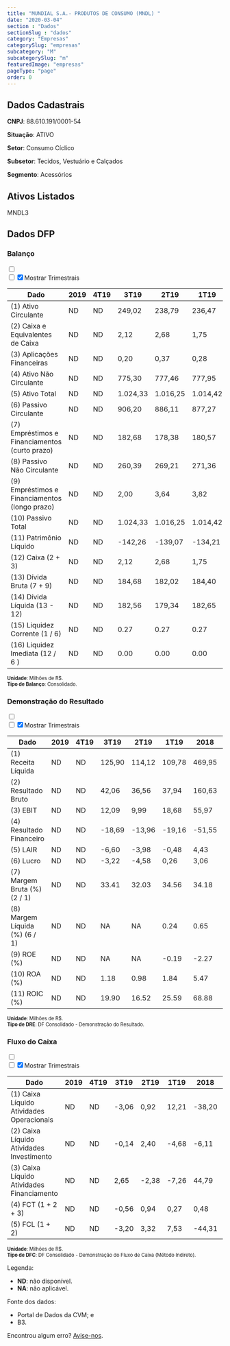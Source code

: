 ```yaml
---  
title: "MUNDIAL S.A.- PRODUTOS DE CONSUMO (MNDL) "  
date: "2020-03-04"  
section : "Dados"  
sectionSlug : "dados"  
category: "Empresas"  
categorySlug: "empresas"  
subcategory: "M"  
subcategorySlug: "m"  
featuredImage: "empresas"  
pageType: "page"  
order: 0  
---
```



## Dados Cadastrais


**CNPJ**: 88.610.191/0001-54

**Situação**: ATIVO

**Setor**: Consumo Cíclico

**Subsetor**: Tecidos, Vestuário e Calçados

**Segmento**: Acessórios


## Ativos Listados


MNDL3 


## Dados DFP

### Balanço
  
<input type='checkbox' class='toggleCommand' id='toggleBalanco' name='toggleBalanco'>  
<div class='filter-group-balanco'>  
<div class='check_button_balanco'>  
<label for='toggleBalanco'>  
<input type='checkbox' data-filter-col='trimBalanco'><input type='checkbox' data-filter-col='trimBalanco' checked><span>Mostrar Trimestrais</span>  
</label>  
</div>  
</div>  
<div class='overflow balancoTableWrapper'>  
<table class='balancoTable'>  
<thead>  
<tr>  
<th class='dataHeader fixedLeftColumn'>Dado</th>  
<th>2019</th>  
<th class='trimHeader' data-col='trimBalanco'>4T19</th>  
<th class='trimHeader' data-col='trimBalanco'>3T19</th>  
<th class='trimHeader' data-col='trimBalanco'>2T19</th>  
<th class='trimHeader' data-col='trimBalanco'>1T19</th>  
<th>2018</th>  
<th class='trimHeader' data-col='trimBalanco'>4T18</th>  
<th class='trimHeader' data-col='trimBalanco'>3T18</th>  
<th class='trimHeader' data-col='trimBalanco'>2T18</th>  
<th class='trimHeader' data-col='trimBalanco'>1T18</th>  
<th>2017</th>  
<th class='trimHeader' data-col='trimBalanco'>4T17</th>  
<th class='trimHeader' data-col='trimBalanco'>3T17</th>  
<th class='trimHeader' data-col='trimBalanco'>2T17</th>  
<th class='trimHeader' data-col='trimBalanco'>1T17</th>  
<th>2016</th>  
<th class='trimHeader' data-col='trimBalanco'>4T16</th>  
<th class='trimHeader' data-col='trimBalanco'>3T16</th>  
<th class='trimHeader' data-col='trimBalanco'>2T16</th>  
<th class='trimHeader' data-col='trimBalanco'>1T16</th>  
<th>2015</th>  
<th class='trimHeader' data-col='trimBalanco'>4T15</th>  
<th class='trimHeader' data-col='trimBalanco'>3T15</th>  
<th class='trimHeader' data-col='trimBalanco'>2T15</th>  
<th class='trimHeader' data-col='trimBalanco'>1T15</th>  
<th>2014</th>  
<th class='trimHeader' data-col='trimBalanco'>4T14</th>  
<th class='trimHeader' data-col='trimBalanco'>3T14</th>  
<th class='trimHeader' data-col='trimBalanco'>2T14</th>  
<th class='trimHeader' data-col='trimBalanco'>1T14</th>  
<th>2013</th>  
<th class='trimHeader' data-col='trimBalanco'>4T13</th>  
<th class='trimHeader' data-col='trimBalanco'>3T13</th>  
<th class='trimHeader' data-col='trimBalanco'>2T13</th>  
<th class='trimHeader' data-col='trimBalanco'>1T13</th>  
<th>2012</th>  
<th class='trimHeader' data-col='trimBalanco'>4T12</th>  
<th class='trimHeader' data-col='trimBalanco'>3T12</th>  
<th class='trimHeader' data-col='trimBalanco'>2T12</th>  
<th class='trimHeader' data-col='trimBalanco'>1T12</th>  
<th>2011</th>  
<th class='trimHeader' data-col='trimBalanco'>4T11</th>  
<th class='trimHeader' data-col='trimBalanco'>3T11</th>  
<th class='trimHeader' data-col='trimBalanco'>2T11</th>  
<th class='trimHeader' data-col='trimBalanco'>1T11</th>  
<th>2010</th>  
<th class='trimHeader' data-col='trimBalanco'>4T10</th>  
<th class='trimHeader' data-col='trimBalanco'>3T10</th>  
<th class='trimHeader' data-col='trimBalanco'>2T10</th>  
<th class='trimHeader' data-col='trimBalanco'>1T10</th>  
<th>2009</th>  
<th class='trimHeader' data-col='trimBalanco'>4T09</th>  
<th class='trimHeader' data-col='trimBalanco'>3T09</th>  
<th class='trimHeader' data-col='trimBalanco'>2T09</th>  
<th class='trimHeader' data-col='trimBalanco'>1T09</th>  
</tr>  
</thead>  
<tbody>  
<tr>  
<td class='leftAlignCell rowDescription fixedLeftColumn'>(1) Ativo Circulante</td>  
<td>ND</td>  
<td data-col='trimBalanco' class='trimData'>ND</td>  
<td data-col='trimBalanco' class='trimData'>249,02</td>  
<td data-col='trimBalanco' class='trimData'>238,79</td>  
<td data-col='trimBalanco' class='trimData'>236,47</td>  
<td>247,80</td>  
<td data-col='trimBalanco' class='trimData'>247,80</td>  
<td data-col='trimBalanco' class='trimData'>247,82</td>  
<td data-col='trimBalanco' class='trimData'>223,22</td>  
<td data-col='trimBalanco' class='trimData'>205,92</td>  
<td>213,27</td>  
<td data-col='trimBalanco' class='trimData'>213,27</td>  
<td data-col='trimBalanco' class='trimData'>212,75</td>  
<td data-col='trimBalanco' class='trimData'>200,75</td>  
<td data-col='trimBalanco' class='trimData'>201,12</td>  
<td>210,66</td>  
<td data-col='trimBalanco' class='trimData'>210,66</td>  
<td data-col='trimBalanco' class='trimData'>222,12</td>  
<td data-col='trimBalanco' class='trimData'>204,22</td>  
<td data-col='trimBalanco' class='trimData'>200,36</td>  
<td>206,62</td>  
<td data-col='trimBalanco' class='trimData'>206,62</td>  
<td data-col='trimBalanco' class='trimData'>210,52</td>  
<td data-col='trimBalanco' class='trimData'>195,91</td>  
<td data-col='trimBalanco' class='trimData'>206,14</td>  
<td>186,49</td>  
<td data-col='trimBalanco' class='trimData'>186,49</td>  
<td data-col='trimBalanco' class='trimData'>182,70</td>  
<td data-col='trimBalanco' class='trimData'>178,47</td>  
<td data-col='trimBalanco' class='trimData'>184,99</td>  
<td>198,03</td>  
<td data-col='trimBalanco' class='trimData'>198,03</td>  
<td data-col='trimBalanco' class='trimData'>194,16</td>  
<td data-col='trimBalanco' class='trimData'>183,86</td>  
<td data-col='trimBalanco' class='trimData'>208,45</td>  
<td>202,53</td>  
<td data-col='trimBalanco' class='trimData'>202,53</td>  
<td data-col='trimBalanco' class='trimData'>238,25</td>  
<td data-col='trimBalanco' class='trimData'>226,66</td>  
<td data-col='trimBalanco' class='trimData'>223,32</td>  
<td>187,90</td>  
<td data-col='trimBalanco' class='trimData'>223,43</td>  
<td data-col='trimBalanco' class='trimData'>197,37</td>  
<td data-col='trimBalanco' class='trimData'>198,67</td>  
<td data-col='trimBalanco' class='trimData'>197,63</td>  
<td>192,10</td>  
<td data-col='trimBalanco' class='trimData'>192,10</td>  
<td data-col='trimBalanco' class='trimData'>192,10</td>  
<td data-col='trimBalanco' class='trimData'>192,10</td>  
<td data-col='trimBalanco' class='trimData'>192,10</td>  
<td>159,81</td>  
<td data-col='trimBalanco' class='trimData'>159,81</td>  
<td data-col='trimBalanco' class='trimData'>ND</td>  
<td data-col='trimBalanco' class='trimData'>ND</td>  
<td data-col='trimBalanco' class='trimData'>ND</td>  
</tr>  
<tr>  
<td class='leftAlignCell rowDescription fixedLeftColumn'>(2) Caixa e Equivalentes de Caixa</td>  
<td>ND</td>  
<td data-col='trimBalanco' class='trimData'>ND</td>  
<td data-col='trimBalanco' class='trimData'>2,12</td>  
<td data-col='trimBalanco' class='trimData'>2,68</td>  
<td data-col='trimBalanco' class='trimData'>1,75</td>  
<td>1,48</td>  
<td data-col='trimBalanco' class='trimData'>1,48</td>  
<td data-col='trimBalanco' class='trimData'>1,05</td>  
<td data-col='trimBalanco' class='trimData'>1,07</td>  
<td data-col='trimBalanco' class='trimData'>0,95</td>  
<td>0,99</td>  
<td data-col='trimBalanco' class='trimData'>0,99</td>  
<td data-col='trimBalanco' class='trimData'>1,76</td>  
<td data-col='trimBalanco' class='trimData'>2,99</td>  
<td data-col='trimBalanco' class='trimData'>3,17</td>  
<td>4,59</td>  
<td data-col='trimBalanco' class='trimData'>4,59</td>  
<td data-col='trimBalanco' class='trimData'>5,20</td>  
<td data-col='trimBalanco' class='trimData'>5,97</td>  
<td data-col='trimBalanco' class='trimData'>7,28</td>  
<td>5,50</td>  
<td data-col='trimBalanco' class='trimData'>5,50</td>  
<td data-col='trimBalanco' class='trimData'>6,09</td>  
<td data-col='trimBalanco' class='trimData'>5,95</td>  
<td data-col='trimBalanco' class='trimData'>7,04</td>  
<td>5,22</td>  
<td data-col='trimBalanco' class='trimData'>5,22</td>  
<td data-col='trimBalanco' class='trimData'>8,82</td>  
<td data-col='trimBalanco' class='trimData'>7,45</td>  
<td data-col='trimBalanco' class='trimData'>6,10</td>  
<td>3,79</td>  
<td data-col='trimBalanco' class='trimData'>3,79</td>  
<td data-col='trimBalanco' class='trimData'>2,46</td>  
<td data-col='trimBalanco' class='trimData'>3,85</td>  
<td data-col='trimBalanco' class='trimData'>2,71</td>  
<td>2,82</td>  
<td data-col='trimBalanco' class='trimData'>2,82</td>  
<td data-col='trimBalanco' class='trimData'>1,99</td>  
<td data-col='trimBalanco' class='trimData'>1,18</td>  
<td data-col='trimBalanco' class='trimData'>1,33</td>  
<td>1,77</td>  
<td data-col='trimBalanco' class='trimData'>1,77</td>  
<td data-col='trimBalanco' class='trimData'>2,17</td>  
<td data-col='trimBalanco' class='trimData'>3,12</td>  
<td data-col='trimBalanco' class='trimData'>1,80</td>  
<td>2,54</td>  
<td data-col='trimBalanco' class='trimData'>2,54</td>  
<td data-col='trimBalanco' class='trimData'>2,54</td>  
<td data-col='trimBalanco' class='trimData'>2,54</td>  
<td data-col='trimBalanco' class='trimData'>2,54</td>  
<td>7,56</td>  
<td data-col='trimBalanco' class='trimData'>7,56</td>  
<td data-col='trimBalanco' class='trimData'>ND</td>  
<td data-col='trimBalanco' class='trimData'>ND</td>  
<td data-col='trimBalanco' class='trimData'>ND</td>  
</tr>  
<tr>  
<td class='leftAlignCell rowDescription fixedLeftColumn'>(3) Aplicações Financeiras</td>  
<td>ND</td>  
<td data-col='trimBalanco' class='trimData'>ND</td>  
<td data-col='trimBalanco' class='trimData'>0,20</td>  
<td data-col='trimBalanco' class='trimData'>0,37</td>  
<td data-col='trimBalanco' class='trimData'>0,28</td>  
<td>1,41</td>  
<td data-col='trimBalanco' class='trimData'>1,41</td>  
<td data-col='trimBalanco' class='trimData'>0,26</td>  
<td data-col='trimBalanco' class='trimData'>0,44</td>  
<td data-col='trimBalanco' class='trimData'>0,49</td>  
<td>1,09</td>  
<td data-col='trimBalanco' class='trimData'>1,09</td>  
<td data-col='trimBalanco' class='trimData'>0,29</td>  
<td data-col='trimBalanco' class='trimData'>0,39</td>  
<td data-col='trimBalanco' class='trimData'>0,43</td>  
<td>0,29</td>  
<td data-col='trimBalanco' class='trimData'>0,29</td>  
<td data-col='trimBalanco' class='trimData'>6,05</td>  
<td data-col='trimBalanco' class='trimData'>1,74</td>  
<td data-col='trimBalanco' class='trimData'>5,00</td>  
<td>7,22</td>  
<td data-col='trimBalanco' class='trimData'>7,22</td>  
<td data-col='trimBalanco' class='trimData'>3,06</td>  
<td data-col='trimBalanco' class='trimData'>1,75</td>  
<td data-col='trimBalanco' class='trimData'>1,51</td>  
<td>5,13</td>  
<td data-col='trimBalanco' class='trimData'>5,13</td>  
<td data-col='trimBalanco' class='trimData'>5,06</td>  
<td data-col='trimBalanco' class='trimData'>3,72</td>  
<td data-col='trimBalanco' class='trimData'>5,52</td>  
<td>7,56</td>  
<td data-col='trimBalanco' class='trimData'>7,56</td>  
<td data-col='trimBalanco' class='trimData'>8,97</td>  
<td data-col='trimBalanco' class='trimData'>5,88</td>  
<td data-col='trimBalanco' class='trimData'>5,87</td>  
<td>5,07</td>  
<td data-col='trimBalanco' class='trimData'>5,07</td>  
<td data-col='trimBalanco' class='trimData'>3,40</td>  
<td data-col='trimBalanco' class='trimData'>4,43</td>  
<td data-col='trimBalanco' class='trimData'>3,68</td>  
<td>4,69</td>  
<td data-col='trimBalanco' class='trimData'>4,69</td>  
<td data-col='trimBalanco' class='trimData'>4,88</td>  
<td data-col='trimBalanco' class='trimData'>4,07</td>  
<td data-col='trimBalanco' class='trimData'>4,65</td>  
<td>5,07</td>  
<td data-col='trimBalanco' class='trimData'>5,07</td>  
<td data-col='trimBalanco' class='trimData'>5,07</td>  
<td data-col='trimBalanco' class='trimData'>5,07</td>  
<td data-col='trimBalanco' class='trimData'>5,07</td>  
<td>7,01</td>  
<td data-col='trimBalanco' class='trimData'>7,01</td>  
<td data-col='trimBalanco' class='trimData'>ND</td>  
<td data-col='trimBalanco' class='trimData'>ND</td>  
<td data-col='trimBalanco' class='trimData'>ND</td>  
</tr>  
<tr>  
<td class='leftAlignCell rowDescription fixedLeftColumn'>(4) Ativo Não Circulante</td>  
<td>ND</td>  
<td data-col='trimBalanco' class='trimData'>ND</td>  
<td data-col='trimBalanco' class='trimData'>775,30</td>  
<td data-col='trimBalanco' class='trimData'>777,46</td>  
<td data-col='trimBalanco' class='trimData'>777,95</td>  
<td>774,70</td>  
<td data-col='trimBalanco' class='trimData'>774,70</td>  
<td data-col='trimBalanco' class='trimData'>773,14</td>  
<td data-col='trimBalanco' class='trimData'>766,83</td>  
<td data-col='trimBalanco' class='trimData'>766,34</td>  
<td>764,62</td>  
<td data-col='trimBalanco' class='trimData'>764,62</td>  
<td data-col='trimBalanco' class='trimData'>744,18</td>  
<td data-col='trimBalanco' class='trimData'>743,83</td>  
<td data-col='trimBalanco' class='trimData'>744,10</td>  
<td>741,48</td>  
<td data-col='trimBalanco' class='trimData'>741,48</td>  
<td data-col='trimBalanco' class='trimData'>742,29</td>  
<td data-col='trimBalanco' class='trimData'>681,95</td>  
<td data-col='trimBalanco' class='trimData'>681,37</td>  
<td>681,01</td>  
<td data-col='trimBalanco' class='trimData'>681,01</td>  
<td data-col='trimBalanco' class='trimData'>682,04</td>  
<td data-col='trimBalanco' class='trimData'>676,51</td>  
<td data-col='trimBalanco' class='trimData'>638,19</td>  
<td>635,95</td>  
<td data-col='trimBalanco' class='trimData'>635,95</td>  
<td data-col='trimBalanco' class='trimData'>737,35</td>  
<td data-col='trimBalanco' class='trimData'>737,14</td>  
<td data-col='trimBalanco' class='trimData'>735,31</td>  
<td>734,84</td>  
<td data-col='trimBalanco' class='trimData'>734,84</td>  
<td data-col='trimBalanco' class='trimData'>723,40</td>  
<td data-col='trimBalanco' class='trimData'>712,25</td>  
<td data-col='trimBalanco' class='trimData'>681,60</td>  
<td>668,24</td>  
<td data-col='trimBalanco' class='trimData'>668,24</td>  
<td data-col='trimBalanco' class='trimData'>679,79</td>  
<td data-col='trimBalanco' class='trimData'>673,17</td>  
<td data-col='trimBalanco' class='trimData'>670,30</td>  
<td>654,70</td>  
<td data-col='trimBalanco' class='trimData'>664,05</td>  
<td data-col='trimBalanco' class='trimData'>703,79</td>  
<td data-col='trimBalanco' class='trimData'>696,08</td>  
<td data-col='trimBalanco' class='trimData'>690,96</td>  
<td>687,79</td>  
<td data-col='trimBalanco' class='trimData'>687,79</td>  
<td data-col='trimBalanco' class='trimData'>687,79</td>  
<td data-col='trimBalanco' class='trimData'>687,79</td>  
<td data-col='trimBalanco' class='trimData'>687,79</td>  
<td>696,39</td>  
<td data-col='trimBalanco' class='trimData'>696,39</td>  
<td data-col='trimBalanco' class='trimData'>ND</td>  
<td data-col='trimBalanco' class='trimData'>ND</td>  
<td data-col='trimBalanco' class='trimData'>ND</td>  
</tr>  
<tr>  
<td class='leftAlignCell rowDescription fixedLeftColumn'>(5) Ativo Total</td>  
<td>ND</td>  
<td data-col='trimBalanco' class='trimData'>ND</td>  
<td data-col='trimBalanco' class='trimData'>1.024,33</td>  
<td data-col='trimBalanco' class='trimData'>1.016,25</td>  
<td data-col='trimBalanco' class='trimData'>1.014,42</td>  
<td>1.022,49</td>  
<td data-col='trimBalanco' class='trimData'>1.022,49</td>  
<td data-col='trimBalanco' class='trimData'>1.020,96</td>  
<td data-col='trimBalanco' class='trimData'>990,05</td>  
<td data-col='trimBalanco' class='trimData'>972,26</td>  
<td>977,89</td>  
<td data-col='trimBalanco' class='trimData'>977,89</td>  
<td data-col='trimBalanco' class='trimData'>956,92</td>  
<td data-col='trimBalanco' class='trimData'>944,58</td>  
<td data-col='trimBalanco' class='trimData'>945,22</td>  
<td>952,14</td>  
<td data-col='trimBalanco' class='trimData'>952,14</td>  
<td data-col='trimBalanco' class='trimData'>964,41</td>  
<td data-col='trimBalanco' class='trimData'>886,16</td>  
<td data-col='trimBalanco' class='trimData'>881,72</td>  
<td>887,63</td>  
<td data-col='trimBalanco' class='trimData'>887,63</td>  
<td data-col='trimBalanco' class='trimData'>892,56</td>  
<td data-col='trimBalanco' class='trimData'>872,42</td>  
<td data-col='trimBalanco' class='trimData'>844,34</td>  
<td>822,44</td>  
<td data-col='trimBalanco' class='trimData'>822,44</td>  
<td data-col='trimBalanco' class='trimData'>920,06</td>  
<td data-col='trimBalanco' class='trimData'>915,60</td>  
<td data-col='trimBalanco' class='trimData'>920,29</td>  
<td>932,87</td>  
<td data-col='trimBalanco' class='trimData'>932,87</td>  
<td data-col='trimBalanco' class='trimData'>917,56</td>  
<td data-col='trimBalanco' class='trimData'>896,11</td>  
<td data-col='trimBalanco' class='trimData'>890,05</td>  
<td>870,77</td>  
<td data-col='trimBalanco' class='trimData'>870,77</td>  
<td data-col='trimBalanco' class='trimData'>918,04</td>  
<td data-col='trimBalanco' class='trimData'>899,84</td>  
<td data-col='trimBalanco' class='trimData'>893,62</td>  
<td>842,61</td>  
<td data-col='trimBalanco' class='trimData'>887,49</td>  
<td data-col='trimBalanco' class='trimData'>901,16</td>  
<td data-col='trimBalanco' class='trimData'>894,75</td>  
<td data-col='trimBalanco' class='trimData'>888,60</td>  
<td>879,89</td>  
<td data-col='trimBalanco' class='trimData'>879,89</td>  
<td data-col='trimBalanco' class='trimData'>879,89</td>  
<td data-col='trimBalanco' class='trimData'>879,89</td>  
<td data-col='trimBalanco' class='trimData'>879,89</td>  
<td>856,20</td>  
<td data-col='trimBalanco' class='trimData'>856,20</td>  
<td data-col='trimBalanco' class='trimData'>ND</td>  
<td data-col='trimBalanco' class='trimData'>ND</td>  
<td data-col='trimBalanco' class='trimData'>ND</td>  
</tr>  
<tr>  
<td class='leftAlignCell rowDescription fixedLeftColumn'>(6) Passivo Circulante</td>  
<td>ND</td>  
<td data-col='trimBalanco' class='trimData'>ND</td>  
<td data-col='trimBalanco' class='trimData'>906,20</td>  
<td data-col='trimBalanco' class='trimData'>886,11</td>  
<td data-col='trimBalanco' class='trimData'>877,27</td>  
<td>878,55</td>  
<td data-col='trimBalanco' class='trimData'>878,55</td>  
<td data-col='trimBalanco' class='trimData'>859,53</td>  
<td data-col='trimBalanco' class='trimData'>825,98</td>  
<td data-col='trimBalanco' class='trimData'>796,87</td>  
<td>787,05</td>  
<td data-col='trimBalanco' class='trimData'>787,05</td>  
<td data-col='trimBalanco' class='trimData'>533,59</td>  
<td data-col='trimBalanco' class='trimData'>529,16</td>  
<td data-col='trimBalanco' class='trimData'>518,84</td>  
<td>518,56</td>  
<td data-col='trimBalanco' class='trimData'>518,56</td>  
<td data-col='trimBalanco' class='trimData'>512,38</td>  
<td data-col='trimBalanco' class='trimData'>472,50</td>  
<td data-col='trimBalanco' class='trimData'>453,67</td>  
<td>429,13</td>  
<td data-col='trimBalanco' class='trimData'>429,13</td>  
<td data-col='trimBalanco' class='trimData'>414,10</td>  
<td data-col='trimBalanco' class='trimData'>390,83</td>  
<td data-col='trimBalanco' class='trimData'>370,28</td>  
<td>338,63</td>  
<td data-col='trimBalanco' class='trimData'>338,63</td>  
<td data-col='trimBalanco' class='trimData'>414,34</td>  
<td data-col='trimBalanco' class='trimData'>397,75</td>  
<td data-col='trimBalanco' class='trimData'>392,89</td>  
<td>391,81</td>  
<td data-col='trimBalanco' class='trimData'>391,81</td>  
<td data-col='trimBalanco' class='trimData'>384,87</td>  
<td data-col='trimBalanco' class='trimData'>364,95</td>  
<td data-col='trimBalanco' class='trimData'>370,76</td>  
<td>350,04</td>  
<td data-col='trimBalanco' class='trimData'>350,04</td>  
<td data-col='trimBalanco' class='trimData'>353,79</td>  
<td data-col='trimBalanco' class='trimData'>387,81</td>  
<td data-col='trimBalanco' class='trimData'>381,56</td>  
<td>367,48</td>  
<td data-col='trimBalanco' class='trimData'>367,48</td>  
<td data-col='trimBalanco' class='trimData'>354,49</td>  
<td data-col='trimBalanco' class='trimData'>350,22</td>  
<td data-col='trimBalanco' class='trimData'>317,09</td>  
<td>308,72</td>  
<td data-col='trimBalanco' class='trimData'>308,72</td>  
<td data-col='trimBalanco' class='trimData'>308,72</td>  
<td data-col='trimBalanco' class='trimData'>308,72</td>  
<td data-col='trimBalanco' class='trimData'>308,72</td>  
<td>251,58</td>  
<td data-col='trimBalanco' class='trimData'>251,58</td>  
<td data-col='trimBalanco' class='trimData'>ND</td>  
<td data-col='trimBalanco' class='trimData'>ND</td>  
<td data-col='trimBalanco' class='trimData'>ND</td>  
</tr>  
<tr>  
<td class='leftAlignCell rowDescription fixedLeftColumn'>(7) Empréstimos e Financiamentos (curto prazo)</td>  
<td>ND</td>  
<td data-col='trimBalanco' class='trimData'>ND</td>  
<td data-col='trimBalanco' class='trimData'>182,68</td>  
<td data-col='trimBalanco' class='trimData'>178,38</td>  
<td data-col='trimBalanco' class='trimData'>180,57</td>  
<td>186,77</td>  
<td data-col='trimBalanco' class='trimData'>186,77</td>  
<td data-col='trimBalanco' class='trimData'>166,16</td>  
<td data-col='trimBalanco' class='trimData'>147,40</td>  
<td data-col='trimBalanco' class='trimData'>134,47</td>  
<td>139,67</td>  
<td data-col='trimBalanco' class='trimData'>139,67</td>  
<td data-col='trimBalanco' class='trimData'>120,99</td>  
<td data-col='trimBalanco' class='trimData'>113,64</td>  
<td data-col='trimBalanco' class='trimData'>102,24</td>  
<td>119,64</td>  
<td data-col='trimBalanco' class='trimData'>119,64</td>  
<td data-col='trimBalanco' class='trimData'>128,28</td>  
<td data-col='trimBalanco' class='trimData'>115,62</td>  
<td data-col='trimBalanco' class='trimData'>121,67</td>  
<td>128,85</td>  
<td data-col='trimBalanco' class='trimData'>128,85</td>  
<td data-col='trimBalanco' class='trimData'>122,96</td>  
<td data-col='trimBalanco' class='trimData'>123,48</td>  
<td data-col='trimBalanco' class='trimData'>135,97</td>  
<td>129,77</td>  
<td data-col='trimBalanco' class='trimData'>129,77</td>  
<td data-col='trimBalanco' class='trimData'>129,57</td>  
<td data-col='trimBalanco' class='trimData'>134,05</td>  
<td data-col='trimBalanco' class='trimData'>147,10</td>  
<td>159,82</td>  
<td data-col='trimBalanco' class='trimData'>159,82</td>  
<td data-col='trimBalanco' class='trimData'>156,12</td>  
<td data-col='trimBalanco' class='trimData'>149,00</td>  
<td data-col='trimBalanco' class='trimData'>157,91</td>  
<td>156,91</td>  
<td data-col='trimBalanco' class='trimData'>156,91</td>  
<td data-col='trimBalanco' class='trimData'>149,93</td>  
<td data-col='trimBalanco' class='trimData'>148,77</td>  
<td data-col='trimBalanco' class='trimData'>159,57</td>  
<td>173,81</td>  
<td data-col='trimBalanco' class='trimData'>173,81</td>  
<td data-col='trimBalanco' class='trimData'>173,09</td>  
<td data-col='trimBalanco' class='trimData'>182,89</td>  
<td data-col='trimBalanco' class='trimData'>177,37</td>  
<td>168,72</td>  
<td data-col='trimBalanco' class='trimData'>168,72</td>  
<td data-col='trimBalanco' class='trimData'>168,72</td>  
<td data-col='trimBalanco' class='trimData'>168,72</td>  
<td data-col='trimBalanco' class='trimData'>168,72</td>  
<td>139,91</td>  
<td data-col='trimBalanco' class='trimData'>139,91</td>  
<td data-col='trimBalanco' class='trimData'>ND</td>  
<td data-col='trimBalanco' class='trimData'>ND</td>  
<td data-col='trimBalanco' class='trimData'>ND</td>  
</tr>  
<tr>  
<td class='leftAlignCell rowDescription fixedLeftColumn'>(8) Passivo Não Circulante</td>  
<td>ND</td>  
<td data-col='trimBalanco' class='trimData'>ND</td>  
<td data-col='trimBalanco' class='trimData'>260,39</td>  
<td data-col='trimBalanco' class='trimData'>269,21</td>  
<td data-col='trimBalanco' class='trimData'>271,36</td>  
<td>278,62</td>  
<td data-col='trimBalanco' class='trimData'>278,62</td>  
<td data-col='trimBalanco' class='trimData'>299,51</td>  
<td data-col='trimBalanco' class='trimData'>301,65</td>  
<td data-col='trimBalanco' class='trimData'>313,76</td>  
<td>330,04</td>  
<td data-col='trimBalanco' class='trimData'>330,04</td>  
<td data-col='trimBalanco' class='trimData'>517,72</td>  
<td data-col='trimBalanco' class='trimData'>501,91</td>  
<td data-col='trimBalanco' class='trimData'>495,87</td>  
<td>494,06</td>  
<td data-col='trimBalanco' class='trimData'>494,06</td>  
<td data-col='trimBalanco' class='trimData'>506,06</td>  
<td data-col='trimBalanco' class='trimData'>486,90</td>  
<td data-col='trimBalanco' class='trimData'>477,13</td>  
<td>477,94</td>  
<td data-col='trimBalanco' class='trimData'>477,94</td>  
<td data-col='trimBalanco' class='trimData'>484,06</td>  
<td data-col='trimBalanco' class='trimData'>472,85</td>  
<td data-col='trimBalanco' class='trimData'>472,54</td>  
<td>475,16</td>  
<td data-col='trimBalanco' class='trimData'>475,16</td>  
<td data-col='trimBalanco' class='trimData'>503,74</td>  
<td data-col='trimBalanco' class='trimData'>512,09</td>  
<td data-col='trimBalanco' class='trimData'>513,74</td>  
<td>503,66</td>  
<td data-col='trimBalanco' class='trimData'>503,66</td>  
<td data-col='trimBalanco' class='trimData'>497,84</td>  
<td data-col='trimBalanco' class='trimData'>493,37</td>  
<td data-col='trimBalanco' class='trimData'>483,05</td>  
<td>488,40</td>  
<td data-col='trimBalanco' class='trimData'>488,40</td>  
<td data-col='trimBalanco' class='trimData'>517,67</td>  
<td data-col='trimBalanco' class='trimData'>464,69</td>  
<td data-col='trimBalanco' class='trimData'>477,37</td>  
<td>435,45</td>  
<td data-col='trimBalanco' class='trimData'>480,33</td>  
<td data-col='trimBalanco' class='trimData'>477,56</td>  
<td data-col='trimBalanco' class='trimData'>468,09</td>  
<td data-col='trimBalanco' class='trimData'>485,20</td>  
<td>479,20</td>  
<td data-col='trimBalanco' class='trimData'>479,20</td>  
<td data-col='trimBalanco' class='trimData'>479,20</td>  
<td data-col='trimBalanco' class='trimData'>479,20</td>  
<td data-col='trimBalanco' class='trimData'>479,20</td>  
<td>521,28</td>  
<td data-col='trimBalanco' class='trimData'>521,28</td>  
<td data-col='trimBalanco' class='trimData'>ND</td>  
<td data-col='trimBalanco' class='trimData'>ND</td>  
<td data-col='trimBalanco' class='trimData'>ND</td>  
</tr>  
<tr>  
<td class='leftAlignCell rowDescription fixedLeftColumn'>(9) Empréstimos e Financiamentos (longo prazo)</td>  
<td>ND</td>  
<td data-col='trimBalanco' class='trimData'>ND</td>  
<td data-col='trimBalanco' class='trimData'>2,00</td>  
<td data-col='trimBalanco' class='trimData'>3,64</td>  
<td data-col='trimBalanco' class='trimData'>3,82</td>  
<td>4,43</td>  
<td data-col='trimBalanco' class='trimData'>4,43</td>  
<td data-col='trimBalanco' class='trimData'>2,31</td>  
<td data-col='trimBalanco' class='trimData'>2,11</td>  
<td data-col='trimBalanco' class='trimData'>3,70</td>  
<td>6,11</td>  
<td data-col='trimBalanco' class='trimData'>6,11</td>  
<td data-col='trimBalanco' class='trimData'>2,16</td>  
<td data-col='trimBalanco' class='trimData'>2,84</td>  
<td data-col='trimBalanco' class='trimData'>2,71</td>  
<td>3,72</td>  
<td data-col='trimBalanco' class='trimData'>3,72</td>  
<td data-col='trimBalanco' class='trimData'>4,29</td>  
<td data-col='trimBalanco' class='trimData'>5,33</td>  
<td data-col='trimBalanco' class='trimData'>5,89</td>  
<td>9,55</td>  
<td data-col='trimBalanco' class='trimData'>9,55</td>  
<td data-col='trimBalanco' class='trimData'>8,77</td>  
<td data-col='trimBalanco' class='trimData'>6,46</td>  
<td data-col='trimBalanco' class='trimData'>8,93</td>  
<td>8,56</td>  
<td data-col='trimBalanco' class='trimData'>8,56</td>  
<td data-col='trimBalanco' class='trimData'>3,95</td>  
<td data-col='trimBalanco' class='trimData'>4,02</td>  
<td data-col='trimBalanco' class='trimData'>2,50</td>  
<td>3,31</td>  
<td data-col='trimBalanco' class='trimData'>3,31</td>  
<td data-col='trimBalanco' class='trimData'>5,12</td>  
<td data-col='trimBalanco' class='trimData'>7,90</td>  
<td data-col='trimBalanco' class='trimData'>11,00</td>  
<td>14,41</td>  
<td data-col='trimBalanco' class='trimData'>14,41</td>  
<td data-col='trimBalanco' class='trimData'>17,20</td>  
<td data-col='trimBalanco' class='trimData'>20,65</td>  
<td data-col='trimBalanco' class='trimData'>24,65</td>  
<td>25,05</td>  
<td data-col='trimBalanco' class='trimData'>25,05</td>  
<td data-col='trimBalanco' class='trimData'>29,14</td>  
<td data-col='trimBalanco' class='trimData'>24,59</td>  
<td data-col='trimBalanco' class='trimData'>27,09</td>  
<td>31,73</td>  
<td data-col='trimBalanco' class='trimData'>31,73</td>  
<td data-col='trimBalanco' class='trimData'>31,73</td>  
<td data-col='trimBalanco' class='trimData'>31,73</td>  
<td data-col='trimBalanco' class='trimData'>31,73</td>  
<td>36,50</td>  
<td data-col='trimBalanco' class='trimData'>36,50</td>  
<td data-col='trimBalanco' class='trimData'>ND</td>  
<td data-col='trimBalanco' class='trimData'>ND</td>  
<td data-col='trimBalanco' class='trimData'>ND</td>  
</tr>  
<tr>  
<td class='leftAlignCell rowDescription fixedLeftColumn'>(10) Passivo Total</td>  
<td>ND</td>  
<td data-col='trimBalanco' class='trimData'>ND</td>  
<td data-col='trimBalanco' class='trimData'>1.024,33</td>  
<td data-col='trimBalanco' class='trimData'>1.016,25</td>  
<td data-col='trimBalanco' class='trimData'>1.014,42</td>  
<td>1.022,49</td>  
<td data-col='trimBalanco' class='trimData'>1.022,49</td>  
<td data-col='trimBalanco' class='trimData'>1.020,96</td>  
<td data-col='trimBalanco' class='trimData'>990,05</td>  
<td data-col='trimBalanco' class='trimData'>972,26</td>  
<td>977,89</td>  
<td data-col='trimBalanco' class='trimData'>977,89</td>  
<td data-col='trimBalanco' class='trimData'>956,92</td>  
<td data-col='trimBalanco' class='trimData'>944,58</td>  
<td data-col='trimBalanco' class='trimData'>945,22</td>  
<td>952,14</td>  
<td data-col='trimBalanco' class='trimData'>952,14</td>  
<td data-col='trimBalanco' class='trimData'>964,41</td>  
<td data-col='trimBalanco' class='trimData'>886,16</td>  
<td data-col='trimBalanco' class='trimData'>881,72</td>  
<td>887,63</td>  
<td data-col='trimBalanco' class='trimData'>887,63</td>  
<td data-col='trimBalanco' class='trimData'>892,56</td>  
<td data-col='trimBalanco' class='trimData'>872,42</td>  
<td data-col='trimBalanco' class='trimData'>844,34</td>  
<td>822,44</td>  
<td data-col='trimBalanco' class='trimData'>822,44</td>  
<td data-col='trimBalanco' class='trimData'>920,06</td>  
<td data-col='trimBalanco' class='trimData'>915,60</td>  
<td data-col='trimBalanco' class='trimData'>920,29</td>  
<td>932,87</td>  
<td data-col='trimBalanco' class='trimData'>932,87</td>  
<td data-col='trimBalanco' class='trimData'>917,56</td>  
<td data-col='trimBalanco' class='trimData'>896,11</td>  
<td data-col='trimBalanco' class='trimData'>890,05</td>  
<td>870,77</td>  
<td data-col='trimBalanco' class='trimData'>870,77</td>  
<td data-col='trimBalanco' class='trimData'>918,04</td>  
<td data-col='trimBalanco' class='trimData'>899,84</td>  
<td data-col='trimBalanco' class='trimData'>893,62</td>  
<td>842,61</td>  
<td data-col='trimBalanco' class='trimData'>887,49</td>  
<td data-col='trimBalanco' class='trimData'>901,16</td>  
<td data-col='trimBalanco' class='trimData'>894,75</td>  
<td data-col='trimBalanco' class='trimData'>888,60</td>  
<td>879,89</td>  
<td data-col='trimBalanco' class='trimData'>879,89</td>  
<td data-col='trimBalanco' class='trimData'>879,89</td>  
<td data-col='trimBalanco' class='trimData'>879,89</td>  
<td data-col='trimBalanco' class='trimData'>879,89</td>  
<td>856,20</td>  
<td data-col='trimBalanco' class='trimData'>856,20</td>  
<td data-col='trimBalanco' class='trimData'>ND</td>  
<td data-col='trimBalanco' class='trimData'>ND</td>  
<td data-col='trimBalanco' class='trimData'>ND</td>  
</tr>  
<tr>  
<td class='leftAlignCell rowDescription fixedLeftColumn'>(11) Patrimônio Líquido</td>  
<td>ND</td>  
<td data-col='trimBalanco' class='trimData'>ND</td>  
<td class='negativeNumber trimData' data-col='trimBalanco' >-142,26</td>  
<td class='negativeNumber trimData' data-col='trimBalanco' >-139,07</td>  
<td class='negativeNumber trimData' data-col='trimBalanco' >-134,21</td>  
<td class='negativeNumber'>-134,68</td>  
<td class='negativeNumber trimData' data-col='trimBalanco' >-134,68</td>  
<td class='negativeNumber trimData' data-col='trimBalanco' >-138,08</td>  
<td class='negativeNumber trimData' data-col='trimBalanco' >-137,59</td>  
<td class='negativeNumber trimData' data-col='trimBalanco' >-138,37</td>  
<td class='negativeNumber'>-139,21</td>  
<td class='negativeNumber trimData' data-col='trimBalanco' >-139,21</td>  
<td class='negativeNumber trimData' data-col='trimBalanco' >-94,39</td>  
<td class='negativeNumber trimData' data-col='trimBalanco' >-86,49</td>  
<td class='negativeNumber trimData' data-col='trimBalanco' >-69,50</td>  
<td class='negativeNumber'>-60,47</td>  
<td class='negativeNumber trimData' data-col='trimBalanco' >-60,47</td>  
<td class='negativeNumber trimData' data-col='trimBalanco' >-54,03</td>  
<td class='negativeNumber trimData' data-col='trimBalanco' >-73,24</td>  
<td class='negativeNumber trimData' data-col='trimBalanco' >-49,08</td>  
<td class='negativeNumber'>-19,43</td>  
<td class='negativeNumber trimData' data-col='trimBalanco' >-19,43</td>  
<td class='negativeNumber trimData' data-col='trimBalanco' >-5,60</td>  
<td data-col='trimBalanco' class='trimData'>8,74</td>  
<td data-col='trimBalanco' class='trimData'>1,52</td>  
<td>8,65</td>  
<td data-col='trimBalanco' class='trimData'>8,65</td>  
<td data-col='trimBalanco' class='trimData'>1,98</td>  
<td data-col='trimBalanco' class='trimData'>5,77</td>  
<td data-col='trimBalanco' class='trimData'>13,67</td>  
<td>37,40</td>  
<td data-col='trimBalanco' class='trimData'>37,40</td>  
<td data-col='trimBalanco' class='trimData'>34,86</td>  
<td data-col='trimBalanco' class='trimData'>37,79</td>  
<td data-col='trimBalanco' class='trimData'>36,24</td>  
<td>32,33</td>  
<td data-col='trimBalanco' class='trimData'>32,33</td>  
<td data-col='trimBalanco' class='trimData'>46,58</td>  
<td data-col='trimBalanco' class='trimData'>47,34</td>  
<td data-col='trimBalanco' class='trimData'>34,69</td>  
<td>39,67</td>  
<td data-col='trimBalanco' class='trimData'>39,67</td>  
<td data-col='trimBalanco' class='trimData'>69,11</td>  
<td data-col='trimBalanco' class='trimData'>76,44</td>  
<td data-col='trimBalanco' class='trimData'>86,30</td>  
<td>91,97</td>  
<td data-col='trimBalanco' class='trimData'>91,97</td>  
<td data-col='trimBalanco' class='trimData'>91,97</td>  
<td data-col='trimBalanco' class='trimData'>91,97</td>  
<td data-col='trimBalanco' class='trimData'>91,97</td>  
<td>83,34</td>  
<td data-col='trimBalanco' class='trimData'>83,34</td>  
<td data-col='trimBalanco' class='trimData'>ND</td>  
<td data-col='trimBalanco' class='trimData'>ND</td>  
<td data-col='trimBalanco' class='trimData'>ND</td>  
</tr>  
<tr>  
<td class='leftAlignCell rowDescription fixedLeftColumn'>(12) Caixa (2 + 3)</td>  
<td>ND</td>  
<td data-col='trimBalanco' class='trimData'>ND</td>  
<td class='positiveNumber trimData' data-col='trimBalanco'>2,12</td>  
<td class='positiveNumber trimData' data-col='trimBalanco'>2,68</td>  
<td class='positiveNumber trimData' data-col='trimBalanco'>1,75</td>  
<td class='positiveNumber'>2,89</td>  
<td class='positiveNumber trimData' data-col='trimBalanco'>1,48</td>  
<td class='positiveNumber trimData' data-col='trimBalanco'>1,05</td>  
<td class='positiveNumber trimData' data-col='trimBalanco'>1,07</td>  
<td class='positiveNumber trimData' data-col='trimBalanco'>0,95</td>  
<td class='positiveNumber'>2,09</td>  
<td class='positiveNumber trimData' data-col='trimBalanco'>0,99</td>  
<td class='positiveNumber trimData' data-col='trimBalanco'>1,76</td>  
<td class='positiveNumber trimData' data-col='trimBalanco'>2,99</td>  
<td class='positiveNumber trimData' data-col='trimBalanco'>3,17</td>  
<td class='positiveNumber'>4,88</td>  
<td class='positiveNumber trimData' data-col='trimBalanco'>4,59</td>  
<td class='positiveNumber trimData' data-col='trimBalanco'>5,20</td>  
<td class='positiveNumber trimData' data-col='trimBalanco'>5,97</td>  
<td class='positiveNumber trimData' data-col='trimBalanco'>7,28</td>  
<td class='positiveNumber'>12,72</td>  
<td class='positiveNumber trimData' data-col='trimBalanco'>5,50</td>  
<td class='positiveNumber trimData' data-col='trimBalanco'>6,09</td>  
<td class='positiveNumber trimData' data-col='trimBalanco'>5,95</td>  
<td class='positiveNumber trimData' data-col='trimBalanco'>7,04</td>  
<td class='positiveNumber'>10,35</td>  
<td class='positiveNumber trimData' data-col='trimBalanco'>5,22</td>  
<td class='positiveNumber trimData' data-col='trimBalanco'>8,82</td>  
<td class='positiveNumber trimData' data-col='trimBalanco'>7,45</td>  
<td class='positiveNumber trimData' data-col='trimBalanco'>6,10</td>  
<td class='positiveNumber'>11,35</td>  
<td class='positiveNumber trimData' data-col='trimBalanco'>3,79</td>  
<td class='positiveNumber trimData' data-col='trimBalanco'>2,46</td>  
<td class='positiveNumber trimData' data-col='trimBalanco'>3,85</td>  
<td class='positiveNumber trimData' data-col='trimBalanco'>2,71</td>  
<td class='positiveNumber'>7,89</td>  
<td class='positiveNumber trimData' data-col='trimBalanco'>2,82</td>  
<td class='positiveNumber trimData' data-col='trimBalanco'>1,99</td>  
<td class='positiveNumber trimData' data-col='trimBalanco'>1,18</td>  
<td class='positiveNumber trimData' data-col='trimBalanco'>1,33</td>  
<td class='positiveNumber'>6,46</td>  
<td class='positiveNumber trimData' data-col='trimBalanco'>1,77</td>  
<td class='positiveNumber trimData' data-col='trimBalanco'>2,17</td>  
<td class='positiveNumber trimData' data-col='trimBalanco'>3,12</td>  
<td class='positiveNumber trimData' data-col='trimBalanco'>1,80</td>  
<td class='positiveNumber'>7,61</td>  
<td class='positiveNumber trimData' data-col='trimBalanco'>2,54</td>  
<td class='positiveNumber trimData' data-col='trimBalanco'>2,54</td>  
<td class='positiveNumber trimData' data-col='trimBalanco'>2,54</td>  
<td class='positiveNumber trimData' data-col='trimBalanco'>2,54</td>  
<td class='positiveNumber'>14,57</td>  
<td class='positiveNumber trimData' data-col='trimBalanco'>7,56</td>  
<td data-col='trimBalanco' class='trimData'>ND</td>  
<td data-col='trimBalanco' class='trimData'>ND</td>  
<td data-col='trimBalanco' class='trimData'>ND</td>  
</tr>  
<tr>  
<td class='leftAlignCell rowDescription fixedLeftColumn'>(13) Dívida Bruta (7 + 9)</td>  
<td>ND</td>  
<td data-col='trimBalanco' class='trimData'>ND</td>  
<td class='negativeNumber trimData' data-col='trimBalanco'>184,68</td>  
<td class='negativeNumber trimData' data-col='trimBalanco'>182,02</td>  
<td class='negativeNumber trimData' data-col='trimBalanco'>184,40</td>  
<td class='negativeNumber'>191,20</td>  
<td class='negativeNumber trimData' data-col='trimBalanco'>191,20</td>  
<td class='negativeNumber trimData' data-col='trimBalanco'>168,47</td>  
<td class='negativeNumber trimData' data-col='trimBalanco'>149,51</td>  
<td class='negativeNumber trimData' data-col='trimBalanco'>138,17</td>  
<td class='negativeNumber'>145,78</td>  
<td class='negativeNumber trimData' data-col='trimBalanco'>145,78</td>  
<td class='negativeNumber trimData' data-col='trimBalanco'>123,15</td>  
<td class='negativeNumber trimData' data-col='trimBalanco'>116,48</td>  
<td class='negativeNumber trimData' data-col='trimBalanco'>104,96</td>  
<td class='negativeNumber'>123,36</td>  
<td class='negativeNumber trimData' data-col='trimBalanco'>123,36</td>  
<td class='negativeNumber trimData' data-col='trimBalanco'>132,56</td>  
<td class='negativeNumber trimData' data-col='trimBalanco'>120,95</td>  
<td class='negativeNumber trimData' data-col='trimBalanco'>127,55</td>  
<td class='negativeNumber'>138,41</td>  
<td class='negativeNumber trimData' data-col='trimBalanco'>138,41</td>  
<td class='negativeNumber trimData' data-col='trimBalanco'>131,73</td>  
<td class='negativeNumber trimData' data-col='trimBalanco'>129,94</td>  
<td class='negativeNumber trimData' data-col='trimBalanco'>144,90</td>  
<td class='negativeNumber'>138,33</td>  
<td class='negativeNumber trimData' data-col='trimBalanco'>138,33</td>  
<td class='negativeNumber trimData' data-col='trimBalanco'>133,52</td>  
<td class='negativeNumber trimData' data-col='trimBalanco'>138,07</td>  
<td class='negativeNumber trimData' data-col='trimBalanco'>149,60</td>  
<td class='negativeNumber'>163,12</td>  
<td class='negativeNumber trimData' data-col='trimBalanco'>163,12</td>  
<td class='negativeNumber trimData' data-col='trimBalanco'>161,24</td>  
<td class='negativeNumber trimData' data-col='trimBalanco'>156,90</td>  
<td class='negativeNumber trimData' data-col='trimBalanco'>168,91</td>  
<td class='negativeNumber'>171,32</td>  
<td class='negativeNumber trimData' data-col='trimBalanco'>171,32</td>  
<td class='negativeNumber trimData' data-col='trimBalanco'>167,13</td>  
<td class='negativeNumber trimData' data-col='trimBalanco'>169,42</td>  
<td class='negativeNumber trimData' data-col='trimBalanco'>184,23</td>  
<td class='negativeNumber'>198,86</td>  
<td class='negativeNumber trimData' data-col='trimBalanco'>198,86</td>  
<td class='negativeNumber trimData' data-col='trimBalanco'>202,22</td>  
<td class='negativeNumber trimData' data-col='trimBalanco'>207,48</td>  
<td class='negativeNumber trimData' data-col='trimBalanco'>204,46</td>  
<td class='negativeNumber'>200,44</td>  
<td class='negativeNumber trimData' data-col='trimBalanco'>200,44</td>  
<td class='negativeNumber trimData' data-col='trimBalanco'>200,44</td>  
<td class='negativeNumber trimData' data-col='trimBalanco'>200,44</td>  
<td class='negativeNumber trimData' data-col='trimBalanco'>200,44</td>  
<td class='negativeNumber'>176,41</td>  
<td class='negativeNumber trimData' data-col='trimBalanco'>176,41</td>  
<td data-col='trimBalanco' class='trimData'>ND</td>  
<td data-col='trimBalanco' class='trimData'>ND</td>  
<td data-col='trimBalanco' class='trimData'>ND</td>  
</tr>  
<tr>  
<td class='leftAlignCell rowDescription fixedLeftColumn'>(14) Dívida Líquida  (13 - 12)</td>  
<td>ND</td>  
<td data-col='trimBalanco' class='trimData'>ND</td>  
<td class='negativeNumber trimData' data-col='trimBalanco'>182,56</td>  
<td class='negativeNumber trimData' data-col='trimBalanco'>179,34</td>  
<td class='negativeNumber trimData' data-col='trimBalanco'>182,65</td>  
<td class='negativeNumber'>188,31</td>  
<td class='negativeNumber trimData' data-col='trimBalanco'>189,72</td>  
<td class='negativeNumber trimData' data-col='trimBalanco'>167,41</td>  
<td class='negativeNumber trimData' data-col='trimBalanco'>148,44</td>  
<td class='negativeNumber trimData' data-col='trimBalanco'>137,21</td>  
<td class='negativeNumber'>143,69</td>  
<td class='negativeNumber trimData' data-col='trimBalanco'>144,79</td>  
<td class='negativeNumber trimData' data-col='trimBalanco'>121,39</td>  
<td class='negativeNumber trimData' data-col='trimBalanco'>113,50</td>  
<td class='negativeNumber trimData' data-col='trimBalanco'>101,78</td>  
<td class='negativeNumber'>118,48</td>  
<td class='negativeNumber trimData' data-col='trimBalanco'>118,77</td>  
<td class='negativeNumber trimData' data-col='trimBalanco'>127,37</td>  
<td class='negativeNumber trimData' data-col='trimBalanco'>114,98</td>  
<td class='negativeNumber trimData' data-col='trimBalanco'>120,28</td>  
<td class='negativeNumber'>125,69</td>  
<td class='negativeNumber trimData' data-col='trimBalanco'>132,91</td>  
<td class='negativeNumber trimData' data-col='trimBalanco'>125,64</td>  
<td class='negativeNumber trimData' data-col='trimBalanco'>124,00</td>  
<td class='negativeNumber trimData' data-col='trimBalanco'>137,85</td>  
<td class='negativeNumber'>127,98</td>  
<td class='negativeNumber trimData' data-col='trimBalanco'>133,11</td>  
<td class='negativeNumber trimData' data-col='trimBalanco'>124,70</td>  
<td class='negativeNumber trimData' data-col='trimBalanco'>130,62</td>  
<td class='negativeNumber trimData' data-col='trimBalanco'>143,50</td>  
<td class='negativeNumber'>151,77</td>  
<td class='negativeNumber trimData' data-col='trimBalanco'>159,33</td>  
<td class='negativeNumber trimData' data-col='trimBalanco'>158,78</td>  
<td class='negativeNumber trimData' data-col='trimBalanco'>153,04</td>  
<td class='negativeNumber trimData' data-col='trimBalanco'>166,21</td>  
<td class='negativeNumber'>163,43</td>  
<td class='negativeNumber trimData' data-col='trimBalanco'>168,50</td>  
<td class='negativeNumber trimData' data-col='trimBalanco'>165,14</td>  
<td class='negativeNumber trimData' data-col='trimBalanco'>168,25</td>  
<td class='negativeNumber trimData' data-col='trimBalanco'>182,89</td>  
<td class='negativeNumber'>192,41</td>  
<td class='negativeNumber trimData' data-col='trimBalanco'>197,09</td>  
<td class='negativeNumber trimData' data-col='trimBalanco'>200,05</td>  
<td class='negativeNumber trimData' data-col='trimBalanco'>204,37</td>  
<td class='negativeNumber trimData' data-col='trimBalanco'>202,65</td>  
<td class='negativeNumber'>192,84</td>  
<td class='negativeNumber trimData' data-col='trimBalanco'>197,90</td>  
<td class='negativeNumber trimData' data-col='trimBalanco'>197,90</td>  
<td class='negativeNumber trimData' data-col='trimBalanco'>197,90</td>  
<td class='negativeNumber trimData' data-col='trimBalanco'>197,90</td>  
<td class='negativeNumber'>161,85</td>  
<td class='negativeNumber trimData' data-col='trimBalanco'>168,86</td>  
<td data-col='trimBalanco' class='trimData'>ND</td>  
<td data-col='trimBalanco' class='trimData'>ND</td>  
<td data-col='trimBalanco' class='trimData'>ND</td>  
</tr>  
<tr>  
<td class='leftAlignCell rowDescription fixedLeftColumn'>(15) Liquidez Corrente (1 / 6)</td>  
<td>ND</td>  
<td data-col='trimBalanco' class='trimData'>ND</td>  
<td data-col='trimBalanco' class='trimData'>0.27</td>  
<td data-col='trimBalanco' class='trimData'>0.27</td>  
<td data-col='trimBalanco' class='trimData'>0.27</td>  
<td>0.28</td>  
<td data-col='trimBalanco' class='trimData'>0.28</td>  
<td data-col='trimBalanco' class='trimData'>0.29</td>  
<td data-col='trimBalanco' class='trimData'>0.27</td>  
<td data-col='trimBalanco' class='trimData'>0.26</td>  
<td>0.27</td>  
<td data-col='trimBalanco' class='trimData'>0.27</td>  
<td data-col='trimBalanco' class='trimData'>0.40</td>  
<td data-col='trimBalanco' class='trimData'>0.38</td>  
<td data-col='trimBalanco' class='trimData'>0.39</td>  
<td>0.41</td>  
<td data-col='trimBalanco' class='trimData'>0.41</td>  
<td data-col='trimBalanco' class='trimData'>0.43</td>  
<td data-col='trimBalanco' class='trimData'>0.43</td>  
<td data-col='trimBalanco' class='trimData'>0.44</td>  
<td>0.48</td>  
<td data-col='trimBalanco' class='trimData'>0.48</td>  
<td data-col='trimBalanco' class='trimData'>0.51</td>  
<td data-col='trimBalanco' class='trimData'>0.50</td>  
<td data-col='trimBalanco' class='trimData'>0.56</td>  
<td>0.55</td>  
<td data-col='trimBalanco' class='trimData'>0.55</td>  
<td data-col='trimBalanco' class='trimData'>0.44</td>  
<td data-col='trimBalanco' class='trimData'>0.45</td>  
<td data-col='trimBalanco' class='trimData'>0.47</td>  
<td>0.51</td>  
<td data-col='trimBalanco' class='trimData'>0.51</td>  
<td data-col='trimBalanco' class='trimData'>0.50</td>  
<td data-col='trimBalanco' class='trimData'>0.50</td>  
<td data-col='trimBalanco' class='trimData'>0.56</td>  
<td>0.58</td>  
<td data-col='trimBalanco' class='trimData'>0.58</td>  
<td data-col='trimBalanco' class='trimData'>0.67</td>  
<td data-col='trimBalanco' class='trimData'>0.58</td>  
<td data-col='trimBalanco' class='trimData'>0.59</td>  
<td>0.51</td>  
<td data-col='trimBalanco' class='trimData'>0.61</td>  
<td data-col='trimBalanco' class='trimData'>0.56</td>  
<td data-col='trimBalanco' class='trimData'>0.57</td>  
<td data-col='trimBalanco' class='trimData'>0.62</td>  
<td>0.62</td>  
<td data-col='trimBalanco' class='trimData'>0.62</td>  
<td data-col='trimBalanco' class='trimData'>0.62</td>  
<td data-col='trimBalanco' class='trimData'>0.62</td>  
<td data-col='trimBalanco' class='trimData'>0.62</td>  
<td>0.64</td>  
<td data-col='trimBalanco' class='trimData'>0.64</td>  
<td data-col='trimBalanco' class='trimData'>ND</td>  
<td data-col='trimBalanco' class='trimData'>ND</td>  
<td data-col='trimBalanco' class='trimData'>ND</td>  
</tr>  
<tr>  
<td class='leftAlignCell rowDescription fixedLeftColumn'>(16) Liquidez Imediata  (12 / 6 )</td>  
<td>ND</td>  
<td data-col='trimBalanco' class='trimData'>ND</td>  
<td data-col='trimBalanco' class='trimData'>0.00</td>  
<td data-col='trimBalanco' class='trimData'>0.00</td>  
<td data-col='trimBalanco' class='trimData'>0.00</td>  
<td>0.00</td>  
<td data-col='trimBalanco' class='trimData'>0.00</td>  
<td data-col='trimBalanco' class='trimData'>0.00</td>  
<td data-col='trimBalanco' class='trimData'>0.00</td>  
<td data-col='trimBalanco' class='trimData'>0.00</td>  
<td>0.00</td>  
<td data-col='trimBalanco' class='trimData'>0.00</td>  
<td data-col='trimBalanco' class='trimData'>0.00</td>  
<td data-col='trimBalanco' class='trimData'>0.01</td>  
<td data-col='trimBalanco' class='trimData'>0.01</td>  
<td>0.01</td>  
<td data-col='trimBalanco' class='trimData'>0.01</td>  
<td data-col='trimBalanco' class='trimData'>0.01</td>  
<td data-col='trimBalanco' class='trimData'>0.01</td>  
<td data-col='trimBalanco' class='trimData'>0.02</td>  
<td>0.03</td>  
<td data-col='trimBalanco' class='trimData'>0.01</td>  
<td data-col='trimBalanco' class='trimData'>0.01</td>  
<td data-col='trimBalanco' class='trimData'>0.02</td>  
<td data-col='trimBalanco' class='trimData'>0.02</td>  
<td>0.03</td>  
<td data-col='trimBalanco' class='trimData'>0.02</td>  
<td data-col='trimBalanco' class='trimData'>0.02</td>  
<td data-col='trimBalanco' class='trimData'>0.02</td>  
<td data-col='trimBalanco' class='trimData'>0.02</td>  
<td>0.03</td>  
<td data-col='trimBalanco' class='trimData'>0.01</td>  
<td data-col='trimBalanco' class='trimData'>0.01</td>  
<td data-col='trimBalanco' class='trimData'>0.01</td>  
<td data-col='trimBalanco' class='trimData'>0.01</td>  
<td>0.02</td>  
<td data-col='trimBalanco' class='trimData'>0.01</td>  
<td data-col='trimBalanco' class='trimData'>0.01</td>  
<td data-col='trimBalanco' class='trimData'>0.00</td>  
<td data-col='trimBalanco' class='trimData'>0.00</td>  
<td>0.02</td>  
<td data-col='trimBalanco' class='trimData'>0.00</td>  
<td data-col='trimBalanco' class='trimData'>0.01</td>  
<td data-col='trimBalanco' class='trimData'>0.01</td>  
<td data-col='trimBalanco' class='trimData'>0.01</td>  
<td>0.02</td>  
<td data-col='trimBalanco' class='trimData'>0.01</td>  
<td data-col='trimBalanco' class='trimData'>0.01</td>  
<td data-col='trimBalanco' class='trimData'>0.01</td>  
<td data-col='trimBalanco' class='trimData'>0.01</td>  
<td>0.06</td>  
<td data-col='trimBalanco' class='trimData'>0.03</td>  
<td data-col='trimBalanco' class='trimData'>ND</td>  
<td data-col='trimBalanco' class='trimData'>ND</td>  
<td data-col='trimBalanco' class='trimData'>ND</td>  
</tr>  
</tbody>  
</table>  
</div>  
<p style='font-size:0.7rem; margin:0px;'><strong>Unidade</strong>: Milhões de R$.</p>  
<p style='font-size:0.7rem; margin:0px;'><strong>Tipo de Balanço</strong>: Consolidado.</p>


### Demonstração do Resultado
  
<input type='checkbox' class='toggleCommand' id='toggleDRE' name='toggleDRE'>  
<div class='filter-group-dre'>  
<div class='check_button_dre'>  
<label for='toggleDRE'>  
<input type='checkbox' data-filter-col='trimDRE'><input type='checkbox' data-filter-col='trimDRE' checked><span>Mostrar Trimestrais</span>  
</label>  
</div>  
</div>  
<div class='overflow balancoTableWrapper'>  
<table class='balancoTable'>  
<thead>  
<tr>  
<th class='dataHeader fixedLeftColumn'>Dado</th>  
<th>2019</th>  
<th class='trimHeader' data-col='trimDRE'>4T19</th>  
<th class='trimHeader' data-col='trimDRE'>3T19</th>  
<th class='trimHeader' data-col='trimDRE'>2T19</th>  
<th class='trimHeader' data-col='trimDRE'>1T19</th>  
<th>2018</th>  
<th class='trimHeader' data-col='trimDRE'>4T18</th>  
<th class='trimHeader' data-col='trimDRE'>3T18</th>  
<th class='trimHeader' data-col='trimDRE'>2T18</th>  
<th class='trimHeader' data-col='trimDRE'>1T18</th>  
<th>2017</th>  
<th class='trimHeader' data-col='trimDRE'>4T17</th>  
<th class='trimHeader' data-col='trimDRE'>3T17</th>  
<th class='trimHeader' data-col='trimDRE'>2T17</th>  
<th class='trimHeader' data-col='trimDRE'>1T17</th>  
<th>2016</th>  
<th class='trimHeader' data-col='trimDRE'>4T16</th>  
<th class='trimHeader' data-col='trimDRE'>3T16</th>  
<th class='trimHeader' data-col='trimDRE'>2T16</th>  
<th class='trimHeader' data-col='trimDRE'>1T16</th>  
<th>2015</th>  
<th class='trimHeader' data-col='trimDRE'>4T15</th>  
<th class='trimHeader' data-col='trimDRE'>3T15</th>  
<th class='trimHeader' data-col='trimDRE'>2T15</th>  
<th class='trimHeader' data-col='trimDRE'>1T15</th>  
<th>2014</th>  
<th class='trimHeader' data-col='trimDRE'>4T14</th>  
<th class='trimHeader' data-col='trimDRE'>3T14</th>  
<th class='trimHeader' data-col='trimDRE'>2T14</th>  
<th class='trimHeader' data-col='trimDRE'>1T14</th>  
<th>2013</th>  
<th class='trimHeader' data-col='trimDRE'>4T13</th>  
<th class='trimHeader' data-col='trimDRE'>3T13</th>  
<th class='trimHeader' data-col='trimDRE'>2T13</th>  
<th class='trimHeader' data-col='trimDRE'>1T13</th>  
<th>2012</th>  
<th class='trimHeader' data-col='trimDRE'>4T12</th>  
<th class='trimHeader' data-col='trimDRE'>3T12</th>  
<th class='trimHeader' data-col='trimDRE'>2T12</th>  
<th class='trimHeader' data-col='trimDRE'>1T12</th>  
<th>2011</th>  
<th class='trimHeader' data-col='trimDRE'>4T11</th>  
<th class='trimHeader' data-col='trimDRE'>3T11</th>  
<th class='trimHeader' data-col='trimDRE'>2T11</th>  
<th class='trimHeader' data-col='trimDRE'>1T11</th>  
<th>2010</th>  
<th class='trimHeader' data-col='trimDRE'>4T10</th>  
<th class='trimHeader' data-col='trimDRE'>3T10</th>  
<th class='trimHeader' data-col='trimDRE'>2T10</th>  
<th class='trimHeader' data-col='trimDRE'>1T10</th>  
<th>2009</th>  
<th class='trimHeader' data-col='trimDRE'>4T09</th>  
<th class='trimHeader' data-col='trimDRE'>3T09</th>  
<th class='trimHeader' data-col='trimDRE'>2T09</th>  
<th class='trimHeader' data-col='trimDRE'>1T09</th>  
</tr>  
</thead>  
<tbody>  
<tr>  
<td class='leftAlignCell rowDescription fixedLeftColumn'>(1) Receita Líquida</td>  
<td>ND</td>  
<td data-col='trimDRE' class='trimData'>ND</td>  
<td data-col='trimDRE' class='trimData' >125,90</td>  
<td data-col='trimDRE' class='trimData' >114,12</td>  
<td data-col='trimDRE' class='trimData' >109,78</td>  
<td>469,95</td>  
<td data-col='trimDRE' class='trimData' >132,16</td>  
<td data-col='trimDRE' class='trimData' >116,58</td>  
<td data-col='trimDRE' class='trimData' >113,50</td>  
<td data-col='trimDRE' class='trimData' >107,71</td>  
<td>437,12</td>  
<td data-col='trimDRE' class='trimData' >118,29</td>  
<td data-col='trimDRE' class='trimData' >116,58</td>  
<td data-col='trimDRE' class='trimData' >98,60</td>  
<td data-col='trimDRE' class='trimData' >103,65</td>  
<td>421,20</td>  
<td data-col='trimDRE' class='trimData' >110,93</td>  
<td data-col='trimDRE' class='trimData' >111,31</td>  
<td data-col='trimDRE' class='trimData' >101,17</td>  
<td data-col='trimDRE' class='trimData' >97,80</td>  
<td>404,15</td>  
<td data-col='trimDRE' class='trimData' >102,61</td>  
<td data-col='trimDRE' class='trimData' >106,17</td>  
<td data-col='trimDRE' class='trimData' >101,97</td>  
<td data-col='trimDRE' class='trimData' >93,39</td>  
<td>380,05</td>  
<td data-col='trimDRE' class='trimData' >115,91</td>  
<td data-col='trimDRE' class='trimData' >97,78</td>  
<td data-col='trimDRE' class='trimData' >85,23</td>  
<td data-col='trimDRE' class='trimData' >81,14</td>  
<td>409,70</td>  
<td data-col='trimDRE' class='trimData' >111,06</td>  
<td data-col='trimDRE' class='trimData' >109,61</td>  
<td data-col='trimDRE' class='trimData' >105,41</td>  
<td data-col='trimDRE' class='trimData' >83,62</td>  
<td>368,14</td>  
<td data-col='trimDRE' class='trimData' >92,24</td>  
<td data-col='trimDRE' class='trimData' >100,89</td>  
<td data-col='trimDRE' class='trimData' >99,89</td>  
<td data-col='trimDRE' class='trimData' >75,12</td>  
<td>363,70</td>  
<td data-col='trimDRE' class='trimData' >88,51</td>  
<td data-col='trimDRE' class='trimData' >96,93</td>  
<td data-col='trimDRE' class='trimData' >82,67</td>  
<td data-col='trimDRE' class='trimData' >95,59</td>  
<td>365,48</td>  
<td data-col='trimDRE' class='trimData' >86,98</td>  
<td data-col='trimDRE' class='trimData' >105,47</td>  
<td data-col='trimDRE' class='trimData' >100,71</td>  
<td data-col='trimDRE' class='trimData' >72,32</td>  
<td>287,91</td>  
<td data-col='trimDRE' class='trimData'>ND</td>  
<td data-col='trimDRE' class='trimData'>ND</td>  
<td data-col='trimDRE' class='trimData'>ND</td>  
<td data-col='trimDRE' class='trimData'>ND</td>  
</tr>  
<tr>  
<td class='leftAlignCell rowDescription fixedLeftColumn'>(2) Resultado Bruto</td>  
<td>ND</td>  
<td data-col='trimDRE' class='trimData'>ND</td>  
<td data-col='trimDRE' class='trimData positiveNumberGreen' >42,06</td>  
<td data-col='trimDRE' class='trimData positiveNumberGreen' >36,56</td>  
<td data-col='trimDRE' class='trimData positiveNumberGreen' >37,94</td>  
<td class='positiveNumberGreen'>160,63</td>  
<td data-col='trimDRE' class='trimData positiveNumberGreen' >42,44</td>  
<td data-col='trimDRE' class='trimData positiveNumberGreen' >40,13</td>  
<td data-col='trimDRE' class='trimData positiveNumberGreen' >37,72</td>  
<td data-col='trimDRE' class='trimData positiveNumberGreen' >40,33</td>  
<td class='positiveNumberGreen'>150,75</td>  
<td data-col='trimDRE' class='trimData positiveNumberGreen' >43,46</td>  
<td data-col='trimDRE' class='trimData positiveNumberGreen' >40,35</td>  
<td data-col='trimDRE' class='trimData positiveNumberGreen' >32,62</td>  
<td data-col='trimDRE' class='trimData positiveNumberGreen' >34,31</td>  
<td class='positiveNumberGreen'>137,39</td>  
<td data-col='trimDRE' class='trimData positiveNumberGreen' >36,15</td>  
<td data-col='trimDRE' class='trimData positiveNumberGreen' >37,56</td>  
<td data-col='trimDRE' class='trimData positiveNumberGreen' >33,12</td>  
<td data-col='trimDRE' class='trimData positiveNumberGreen' >30,56</td>  
<td class='positiveNumberGreen'>132,09</td>  
<td data-col='trimDRE' class='trimData positiveNumberGreen' >35,14</td>  
<td data-col='trimDRE' class='trimData positiveNumberGreen' >33,81</td>  
<td data-col='trimDRE' class='trimData positiveNumberGreen' >30,31</td>  
<td data-col='trimDRE' class='trimData positiveNumberGreen' >32,84</td>  
<td class='positiveNumberGreen'>125,76</td>  
<td data-col='trimDRE' class='trimData positiveNumberGreen' >38,10</td>  
<td data-col='trimDRE' class='trimData positiveNumberGreen' >35,29</td>  
<td data-col='trimDRE' class='trimData positiveNumberGreen' >24,40</td>  
<td data-col='trimDRE' class='trimData positiveNumberGreen' >27,97</td>  
<td class='positiveNumberGreen'>143,84</td>  
<td data-col='trimDRE' class='trimData positiveNumberGreen' >36,06</td>  
<td data-col='trimDRE' class='trimData positiveNumberGreen' >40,38</td>  
<td data-col='trimDRE' class='trimData positiveNumberGreen' >37,54</td>  
<td data-col='trimDRE' class='trimData positiveNumberGreen' >29,86</td>  
<td class='positiveNumberGreen'>120,05</td>  
<td data-col='trimDRE' class='trimData positiveNumberGreen' >31,21</td>  
<td data-col='trimDRE' class='trimData positiveNumberGreen' >36,19</td>  
<td data-col='trimDRE' class='trimData positiveNumberGreen' >31,73</td>  
<td data-col='trimDRE' class='trimData positiveNumberGreen' >20,92</td>  
<td class='positiveNumberGreen'>114,26</td>  
<td data-col='trimDRE' class='trimData positiveNumberGreen' >26,45</td>  
<td data-col='trimDRE' class='trimData positiveNumberGreen' >31,66</td>  
<td data-col='trimDRE' class='trimData positiveNumberGreen' >27,29</td>  
<td data-col='trimDRE' class='trimData positiveNumberGreen' >28,86</td>  
<td class='positiveNumberGreen'>118,55</td>  
<td data-col='trimDRE' class='trimData positiveNumberGreen' >24,34</td>  
<td data-col='trimDRE' class='trimData positiveNumberGreen' >36,45</td>  
<td data-col='trimDRE' class='trimData positiveNumberGreen' >36,65</td>  
<td data-col='trimDRE' class='trimData positiveNumberGreen' >21,11</td>  
<td class='positiveNumberGreen'>93,82</td>  
<td data-col='trimDRE' class='trimData'>ND</td>  
<td data-col='trimDRE' class='trimData'>ND</td>  
<td data-col='trimDRE' class='trimData'>ND</td>  
<td data-col='trimDRE' class='trimData'>ND</td>  
</tr>  
<tr>  
<td class='leftAlignCell rowDescription fixedLeftColumn'>(3) EBIT</td>  
<td>ND</td>  
<td data-col='trimDRE' class='trimData'>ND</td>  
<td data-col='trimDRE' class='trimData positiveNumberGreen' >12,09</td>  
<td data-col='trimDRE' class='trimData positiveNumberGreen' >9,99</td>  
<td data-col='trimDRE' class='trimData positiveNumberGreen' >18,68</td>  
<td class='positiveNumberGreen'>55,97</td>  
<td data-col='trimDRE' class='trimData positiveNumberGreen' >4,47</td>  
<td data-col='trimDRE' class='trimData positiveNumberGreen' >14,87</td>  
<td data-col='trimDRE' class='trimData positiveNumberGreen' >17,78</td>  
<td data-col='trimDRE' class='trimData positiveNumberGreen' >18,84</td>  
<td class='positiveNumberGreen'>28,42</td>  
<td data-col='trimDRE' class='trimData positiveNumberGreen' >6,15</td>  
<td data-col='trimDRE' class='trimData positiveNumberGreen' >7,66</td>  
<td data-col='trimDRE' class='trimData positiveNumberGreen' >4,95</td>  
<td data-col='trimDRE' class='trimData positiveNumberGreen' >9,65</td>  
<td class='positiveNumberGreen'>47,48</td>  
<td data-col='trimDRE' class='trimData negativeNumber' >-0,30</td>  
<td data-col='trimDRE' class='trimData positiveNumberGreen' >44,36</td>  
<td data-col='trimDRE' class='trimData positiveNumberGreen' >2,67</td>  
<td data-col='trimDRE' class='trimData positiveNumberGreen' >0,75</td>  
<td class='positiveNumberGreen'>12,53</td>  
<td data-col='trimDRE' class='trimData positiveNumberGreen' >7,11</td>  
<td data-col='trimDRE' class='trimData positiveNumberGreen' >1,94</td>  
<td data-col='trimDRE' class='trimData negativeNumber' >-0,76</td>  
<td data-col='trimDRE' class='trimData positiveNumberGreen' >4,24</td>  
<td class='positiveNumberGreen'>8,11</td>  
<td data-col='trimDRE' class='trimData positiveNumberGreen' >1,65</td>  
<td data-col='trimDRE' class='trimData positiveNumberGreen' >7,15</td>  
<td data-col='trimDRE' class='trimData negativeNumber' >-3,74</td>  
<td data-col='trimDRE' class='trimData positiveNumberGreen' >3,06</td>  
<td class='positiveNumberGreen'>42,16</td>  
<td data-col='trimDRE' class='trimData positiveNumberGreen' >8,45</td>  
<td data-col='trimDRE' class='trimData positiveNumberGreen' >13,39</td>  
<td data-col='trimDRE' class='trimData positiveNumberGreen' >9,99</td>  
<td data-col='trimDRE' class='trimData positiveNumberGreen' >10,33</td>  
<td class='positiveNumberGreen'>27,48</td>  
<td data-col='trimDRE' class='trimData positiveNumberGreen' >6,58</td>  
<td data-col='trimDRE' class='trimData positiveNumberGreen' >11,70</td>  
<td data-col='trimDRE' class='trimData positiveNumberGreen' >7,36</td>  
<td data-col='trimDRE' class='trimData positiveNumberGreen' >1,83</td>  
<td class='positiveNumberGreen'>14,85</td>  
<td data-col='trimDRE' class='trimData positiveNumberGreen' >4,52</td>  
<td data-col='trimDRE' class='trimData positiveNumberGreen' >9,44</td>  
<td data-col='trimDRE' class='trimData negativeNumber' >-3,29</td>  
<td data-col='trimDRE' class='trimData positiveNumberGreen' >4,18</td>  
<td class='positiveNumberGreen'>15,44</td>  
<td data-col='trimDRE' class='trimData negativeNumber' >-9,53</td>  
<td data-col='trimDRE' class='trimData positiveNumberGreen' >9,50</td>  
<td data-col='trimDRE' class='trimData positiveNumberGreen' >13,29</td>  
<td data-col='trimDRE' class='trimData positiveNumberGreen' >2,18</td>  
<td class='positiveNumberGreen'>21,71</td>  
<td data-col='trimDRE' class='trimData'>ND</td>  
<td data-col='trimDRE' class='trimData'>ND</td>  
<td data-col='trimDRE' class='trimData'>ND</td>  
<td data-col='trimDRE' class='trimData'>ND</td>  
</tr>  
<tr>  
<td class='leftAlignCell rowDescription fixedLeftColumn'>(4) Resultado Financeiro</td>  
<td>ND</td>  
<td data-col='trimDRE' class='trimData'>ND</td>  
<td data-col='trimDRE' class='trimData negativeNumber' >-18,69</td>  
<td data-col='trimDRE' class='trimData negativeNumber' >-13,96</td>  
<td data-col='trimDRE' class='trimData negativeNumber' >-19,16</td>  
<td class='negativeNumber'>-51,55</td>  
<td data-col='trimDRE' class='trimData positiveNumberGreen' >0,46</td>  
<td data-col='trimDRE' class='trimData negativeNumber' >-17,53</td>  
<td data-col='trimDRE' class='trimData negativeNumber' >-16,74</td>  
<td data-col='trimDRE' class='trimData negativeNumber' >-17,73</td>  
<td class='negativeNumber'>-159,36</td>  
<td data-col='trimDRE' class='trimData negativeNumber' >-102,88</td>  
<td data-col='trimDRE' class='trimData negativeNumber' >-15,70</td>  
<td data-col='trimDRE' class='trimData negativeNumber' >-21,04</td>  
<td data-col='trimDRE' class='trimData negativeNumber' >-19,74</td>  
<td class='negativeNumber'>-89,57</td>  
<td data-col='trimDRE' class='trimData negativeNumber' >-5,00</td>  
<td data-col='trimDRE' class='trimData negativeNumber' >-26,07</td>  
<td data-col='trimDRE' class='trimData negativeNumber' >-27,81</td>  
<td data-col='trimDRE' class='trimData negativeNumber' >-30,68</td>  
<td class='negativeNumber'>-55,00</td>  
<td data-col='trimDRE' class='trimData positiveNumberGreen' >4,75</td>  
<td data-col='trimDRE' class='trimData negativeNumber' >-20,63</td>  
<td data-col='trimDRE' class='trimData negativeNumber' >-25,95</td>  
<td data-col='trimDRE' class='trimData negativeNumber' >-13,17</td>  
<td class='negativeNumber'>-61,46</td>  
<td data-col='trimDRE' class='trimData positiveNumberGreen' >1,12</td>  
<td data-col='trimDRE' class='trimData negativeNumber' >-21,07</td>  
<td data-col='trimDRE' class='trimData negativeNumber' >-14,06</td>  
<td data-col='trimDRE' class='trimData negativeNumber' >-27,45</td>  
<td class='negativeNumber'>-36,23</td>  
<td data-col='trimDRE' class='trimData negativeNumber' >-6,20</td>  
<td data-col='trimDRE' class='trimData negativeNumber' >-15,45</td>  
<td data-col='trimDRE' class='trimData negativeNumber' >-8,35</td>  
<td data-col='trimDRE' class='trimData negativeNumber' >-6,23</td>  
<td class='negativeNumber'>-23,88</td>  
<td data-col='trimDRE' class='trimData positiveNumberGreen' >0,59</td>  
<td data-col='trimDRE' class='trimData negativeNumber' >-10,16</td>  
<td data-col='trimDRE' class='trimData negativeNumber' >-7,08</td>  
<td data-col='trimDRE' class='trimData negativeNumber' >-7,23</td>  
<td class='negativeNumber'>-52,89</td>  
<td data-col='trimDRE' class='trimData negativeNumber' >-20,81</td>  
<td data-col='trimDRE' class='trimData negativeNumber' >-17,52</td>  
<td data-col='trimDRE' class='trimData negativeNumber' >-5,11</td>  
<td data-col='trimDRE' class='trimData negativeNumber' >-9,46</td>  
<td class='positiveNumberGreen'>18,27</td>  
<td data-col='trimDRE' class='trimData negativeNumber' >-12,76</td>  
<td data-col='trimDRE' class='trimData positiveNumberGreen' >46,36</td>  
<td data-col='trimDRE' class='trimData negativeNumber' >-11,46</td>  
<td data-col='trimDRE' class='trimData negativeNumber' >-5,90</td>  
<td class='negativeNumber'>-11,98</td>  
<td data-col='trimDRE' class='trimData'>ND</td>  
<td data-col='trimDRE' class='trimData'>ND</td>  
<td data-col='trimDRE' class='trimData'>ND</td>  
<td data-col='trimDRE' class='trimData'>ND</td>  
</tr>  
<tr>  
<td class='leftAlignCell rowDescription fixedLeftColumn'>(5) LAIR</td>  
<td>ND</td>  
<td data-col='trimDRE' class='trimData'>ND</td>  
<td data-col='trimDRE' class='trimData negativeNumber' >-6,60</td>  
<td data-col='trimDRE' class='trimData negativeNumber' >-3,98</td>  
<td data-col='trimDRE' class='trimData negativeNumber' >-0,48</td>  
<td class='positiveNumberGreen'>4,43</td>  
<td data-col='trimDRE' class='trimData positiveNumberGreen' >4,93</td>  
<td data-col='trimDRE' class='trimData negativeNumber' >-2,66</td>  
<td data-col='trimDRE' class='trimData positiveNumberGreen' >1,04</td>  
<td data-col='trimDRE' class='trimData positiveNumberGreen' >1,11</td>  
<td class='negativeNumber'>-130,95</td>  
<td data-col='trimDRE' class='trimData negativeNumber' >-96,73</td>  
<td data-col='trimDRE' class='trimData negativeNumber' >-8,04</td>  
<td data-col='trimDRE' class='trimData negativeNumber' >-16,09</td>  
<td data-col='trimDRE' class='trimData negativeNumber' >-10,08</td>  
<td class='negativeNumber'>-42,09</td>  
<td data-col='trimDRE' class='trimData negativeNumber' >-5,30</td>  
<td data-col='trimDRE' class='trimData positiveNumberGreen' >18,29</td>  
<td data-col='trimDRE' class='trimData negativeNumber' >-25,14</td>  
<td data-col='trimDRE' class='trimData negativeNumber' >-29,94</td>  
<td class='negativeNumber'>-42,47</td>  
<td data-col='trimDRE' class='trimData positiveNumberGreen' >11,86</td>  
<td data-col='trimDRE' class='trimData negativeNumber' >-18,70</td>  
<td data-col='trimDRE' class='trimData negativeNumber' >-26,71</td>  
<td data-col='trimDRE' class='trimData negativeNumber' >-8,93</td>  
<td class='negativeNumber'>-53,34</td>  
<td data-col='trimDRE' class='trimData positiveNumberGreen' >2,77</td>  
<td data-col='trimDRE' class='trimData negativeNumber' >-13,92</td>  
<td data-col='trimDRE' class='trimData negativeNumber' >-17,80</td>  
<td data-col='trimDRE' class='trimData negativeNumber' >-24,40</td>  
<td class='positiveNumberGreen'>5,93</td>  
<td data-col='trimDRE' class='trimData positiveNumberGreen' >2,25</td>  
<td data-col='trimDRE' class='trimData negativeNumber' >-2,06</td>  
<td data-col='trimDRE' class='trimData positiveNumberGreen' >1,64</td>  
<td data-col='trimDRE' class='trimData positiveNumberGreen' >4,10</td>  
<td class='positiveNumberGreen'>3,61</td>  
<td data-col='trimDRE' class='trimData positiveNumberGreen' >7,18</td>  
<td data-col='trimDRE' class='trimData positiveNumberGreen' >1,54</td>  
<td data-col='trimDRE' class='trimData positiveNumberGreen' >0,28</td>  
<td data-col='trimDRE' class='trimData negativeNumber' >-5,39</td>  
<td class='negativeNumber'>-38,04</td>  
<td data-col='trimDRE' class='trimData negativeNumber' >-16,29</td>  
<td data-col='trimDRE' class='trimData negativeNumber' >-8,08</td>  
<td data-col='trimDRE' class='trimData negativeNumber' >-8,40</td>  
<td data-col='trimDRE' class='trimData negativeNumber' >-5,27</td>  
<td class='positiveNumberGreen'>33,71</td>  
<td data-col='trimDRE' class='trimData negativeNumber' >-22,29</td>  
<td data-col='trimDRE' class='trimData positiveNumberGreen' >55,86</td>  
<td data-col='trimDRE' class='trimData positiveNumberGreen' >1,83</td>  
<td data-col='trimDRE' class='trimData negativeNumber' >-3,72</td>  
<td class='positiveNumberGreen'>9,73</td>  
<td data-col='trimDRE' class='trimData'>ND</td>  
<td data-col='trimDRE' class='trimData'>ND</td>  
<td data-col='trimDRE' class='trimData'>ND</td>  
<td data-col='trimDRE' class='trimData'>ND</td>  
</tr>  
<tr>  
<td class='leftAlignCell rowDescription fixedLeftColumn'>(6) Lucro</td>  
<td>ND</td>  
<td data-col='trimDRE' class='trimData'>ND</td>  
<td data-col='trimDRE' class='trimData negativeNumber' >-3,22</td>  
<td data-col='trimDRE' class='trimData negativeNumber' >-4,58</td>  
<td data-col='trimDRE' class='trimData positiveNumberGreen' >0,26</td>  
<td class='positiveNumberGreen'>3,06</td>  
<td data-col='trimDRE' class='trimData positiveNumberGreen' >2,54</td>  
<td data-col='trimDRE' class='trimData negativeNumber' >-1,72</td>  
<td data-col='trimDRE' class='trimData positiveNumberGreen' >1,38</td>  
<td data-col='trimDRE' class='trimData positiveNumberGreen' >0,87</td>  
<td class='negativeNumber'>-79,16</td>  
<td data-col='trimDRE' class='trimData negativeNumber' >-45,06</td>  
<td data-col='trimDRE' class='trimData negativeNumber' >-7,82</td>  
<td data-col='trimDRE' class='trimData negativeNumber' >-15,50</td>  
<td data-col='trimDRE' class='trimData negativeNumber' >-10,78</td>  
<td class='negativeNumber'>-41,26</td>  
<td data-col='trimDRE' class='trimData negativeNumber' >-5,22</td>  
<td data-col='trimDRE' class='trimData positiveNumberGreen' >18,93</td>  
<td data-col='trimDRE' class='trimData negativeNumber' >-25,50</td>  
<td data-col='trimDRE' class='trimData negativeNumber' >-29,47</td>  
<td class='negativeNumber'>-51,81</td>  
<td data-col='trimDRE' class='trimData negativeNumber' >-13,88</td>  
<td data-col='trimDRE' class='trimData negativeNumber' >-12,95</td>  
<td data-col='trimDRE' class='trimData negativeNumber' >-19,37</td>  
<td data-col='trimDRE' class='trimData negativeNumber' >-5,60</td>  
<td class='negativeNumber'>-28,72</td>  
<td data-col='trimDRE' class='trimData positiveNumberGreen' >7,01</td>  
<td data-col='trimDRE' class='trimData negativeNumber' >-2,91</td>  
<td data-col='trimDRE' class='trimData negativeNumber' >-8,66</td>  
<td data-col='trimDRE' class='trimData negativeNumber' >-24,16</td>  
<td class='positiveNumberGreen'>4,86</td>  
<td data-col='trimDRE' class='trimData positiveNumberGreen' >2,40</td>  
<td data-col='trimDRE' class='trimData negativeNumber' >-3,00</td>  
<td data-col='trimDRE' class='trimData positiveNumberGreen' >1,21</td>  
<td data-col='trimDRE' class='trimData positiveNumberGreen' >4,24</td>  
<td class='negativeNumber'>-5,75</td>  
<td data-col='trimDRE' class='trimData positiveNumberGreen' >2,42</td>  
<td data-col='trimDRE' class='trimData negativeNumber' >-0,71</td>  
<td data-col='trimDRE' class='trimData negativeNumber' >-2,56</td>  
<td data-col='trimDRE' class='trimData negativeNumber' >-4,88</td>  
<td class='negativeNumber'>-39,95</td>  
<td data-col='trimDRE' class='trimData negativeNumber' >-16,40</td>  
<td data-col='trimDRE' class='trimData negativeNumber' >-7,69</td>  
<td data-col='trimDRE' class='trimData negativeNumber' >-9,67</td>  
<td data-col='trimDRE' class='trimData negativeNumber' >-6,18</td>  
<td class='positiveNumberGreen'>12,96</td>  
<td data-col='trimDRE' class='trimData negativeNumber' >-23,18</td>  
<td data-col='trimDRE' class='trimData positiveNumberGreen' >36,50</td>  
<td data-col='trimDRE' class='trimData positiveNumberGreen' >1,48</td>  
<td data-col='trimDRE' class='trimData negativeNumber' >-3,87</td>  
<td class='negativeNumber'>-16,67</td>  
<td data-col='trimDRE' class='trimData'>ND</td>  
<td data-col='trimDRE' class='trimData'>ND</td>  
<td data-col='trimDRE' class='trimData'>ND</td>  
<td data-col='trimDRE' class='trimData'>ND</td>  
</tr>  
<tr>  
<td class='leftAlignCell rowDescription fixedLeftColumn'>(7) Margem Bruta (%) (2 / 1)</td>  
<td>ND</td>  
<td data-col='trimDRE' class='trimData'>ND</td>  
<td data-col='trimDRE' class='trimData'>33.41</td>  
<td data-col='trimDRE' class='trimData'>32.03</td>  
<td data-col='trimDRE' class='trimData'>34.56</td>  
<td>34.18</td>  
<td data-col='trimDRE' class='trimData'>32.12</td>  
<td data-col='trimDRE' class='trimData'>34.42</td>  
<td data-col='trimDRE' class='trimData'>33.24</td>  
<td data-col='trimDRE' class='trimData'>37.44</td>  
<td>34.49</td>  
<td data-col='trimDRE' class='trimData'>36.74</td>  
<td data-col='trimDRE' class='trimData'>34.61</td>  
<td data-col='trimDRE' class='trimData'>33.09</td>  
<td data-col='trimDRE' class='trimData'>33.10</td>  
<td>32.62</td>  
<td data-col='trimDRE' class='trimData'>32.58</td>  
<td data-col='trimDRE' class='trimData'>33.75</td>  
<td data-col='trimDRE' class='trimData'>32.74</td>  
<td data-col='trimDRE' class='trimData'>31.25</td>  
<td>32.68</td>  
<td data-col='trimDRE' class='trimData'>34.25</td>  
<td data-col='trimDRE' class='trimData'>31.84</td>  
<td data-col='trimDRE' class='trimData'>29.72</td>  
<td data-col='trimDRE' class='trimData'>35.16</td>  
<td>33.09</td>  
<td data-col='trimDRE' class='trimData'>32.87</td>  
<td data-col='trimDRE' class='trimData'>36.09</td>  
<td data-col='trimDRE' class='trimData'>28.63</td>  
<td data-col='trimDRE' class='trimData'>34.47</td>  
<td>35.11</td>  
<td data-col='trimDRE' class='trimData'>32.47</td>  
<td data-col='trimDRE' class='trimData'>36.84</td>  
<td data-col='trimDRE' class='trimData'>35.62</td>  
<td data-col='trimDRE' class='trimData'>35.70</td>  
<td>32.61</td>  
<td data-col='trimDRE' class='trimData'>33.84</td>  
<td data-col='trimDRE' class='trimData'>35.87</td>  
<td data-col='trimDRE' class='trimData'>31.76</td>  
<td data-col='trimDRE' class='trimData'>27.86</td>  
<td>31.42</td>  
<td data-col='trimDRE' class='trimData'>29.88</td>  
<td data-col='trimDRE' class='trimData'>32.67</td>  
<td data-col='trimDRE' class='trimData'>33.01</td>  
<td data-col='trimDRE' class='trimData'>30.19</td>  
<td>32.44</td>  
<td data-col='trimDRE' class='trimData'>27.98</td>  
<td data-col='trimDRE' class='trimData'>34.56</td>  
<td data-col='trimDRE' class='trimData'>36.39</td>  
<td data-col='trimDRE' class='trimData'>29.20</td>  
<td>32.59</td>  
<td data-col='trimDRE' class='trimData'>ND</td>  
<td data-col='trimDRE' class='trimData'>ND</td>  
<td data-col='trimDRE' class='trimData'>ND</td>  
<td data-col='trimDRE' class='trimData'>ND</td>  
</tr>  
<tr>  
<td class='leftAlignCell rowDescription fixedLeftColumn'>(8) Margem Líquida (%) (6 / 1)</td>  
<td>ND</td>  
<td data-col='trimDRE' class='trimData'>ND</td>  
<td data-col='trimDRE' class='trimData'>NA</td>  
<td data-col='trimDRE' class='trimData'>NA</td>  
<td data-col='trimDRE' class='trimData'>0.24</td>  
<td>0.65</td>  
<td data-col='trimDRE' class='trimData'>1.92</td>  
<td data-col='trimDRE' class='trimData'>NA</td>  
<td data-col='trimDRE' class='trimData'>1.21</td>  
<td data-col='trimDRE' class='trimData'>0.81</td>  
<td>NA</td>  
<td data-col='trimDRE' class='trimData'>NA</td>  
<td data-col='trimDRE' class='trimData'>NA</td>  
<td data-col='trimDRE' class='trimData'>NA</td>  
<td data-col='trimDRE' class='trimData'>NA</td>  
<td>NA</td>  
<td data-col='trimDRE' class='trimData'>NA</td>  
<td data-col='trimDRE' class='trimData'>17.01</td>  
<td data-col='trimDRE' class='trimData'>NA</td>  
<td data-col='trimDRE' class='trimData'>NA</td>  
<td>NA</td>  
<td data-col='trimDRE' class='trimData'>NA</td>  
<td data-col='trimDRE' class='trimData'>NA</td>  
<td data-col='trimDRE' class='trimData'>NA</td>  
<td data-col='trimDRE' class='trimData'>NA</td>  
<td>NA</td>  
<td data-col='trimDRE' class='trimData'>6.05</td>  
<td data-col='trimDRE' class='trimData'>NA</td>  
<td data-col='trimDRE' class='trimData'>NA</td>  
<td data-col='trimDRE' class='trimData'>NA</td>  
<td>1.19</td>  
<td data-col='trimDRE' class='trimData'>2.16</td>  
<td data-col='trimDRE' class='trimData'>NA</td>  
<td data-col='trimDRE' class='trimData'>1.15</td>  
<td data-col='trimDRE' class='trimData'>5.08</td>  
<td>NA</td>  
<td data-col='trimDRE' class='trimData'>2.62</td>  
<td data-col='trimDRE' class='trimData'>NA</td>  
<td data-col='trimDRE' class='trimData'>NA</td>  
<td data-col='trimDRE' class='trimData'>NA</td>  
<td>NA</td>  
<td data-col='trimDRE' class='trimData'>NA</td>  
<td data-col='trimDRE' class='trimData'>NA</td>  
<td data-col='trimDRE' class='trimData'>NA</td>  
<td data-col='trimDRE' class='trimData'>NA</td>  
<td>3.55</td>  
<td data-col='trimDRE' class='trimData'>NA</td>  
<td data-col='trimDRE' class='trimData'>34.60</td>  
<td data-col='trimDRE' class='trimData'>1.47</td>  
<td data-col='trimDRE' class='trimData'>NA</td>  
<td>NA</td>  
<td data-col='trimDRE' class='trimData'>ND</td>  
<td data-col='trimDRE' class='trimData'>ND</td>  
<td data-col='trimDRE' class='trimData'>ND</td>  
<td data-col='trimDRE' class='trimData'>ND</td>  
</tr>  
<tr>  
<td class='leftAlignCell rowDescription fixedLeftColumn'>(9) ROE (%)</td>  
<td>ND</td>  
<td data-col='trimDRE' class='trimData'>ND</td>  
<td data-col='trimDRE' class='trimData'>NA</td>  
<td data-col='trimDRE' class='trimData'>NA</td>  
<td data-col='trimDRE' class='trimData'>-0.19</td>  
<td>-2.27</td>  
<td data-col='trimDRE' class='trimData'>-1.88</td>  
<td data-col='trimDRE' class='trimData'>NA</td>  
<td data-col='trimDRE' class='trimData'>-1.00</td>  
<td data-col='trimDRE' class='trimData'>-0.63</td>  
<td>NA</td>  
<td data-col='trimDRE' class='trimData'>NA</td>  
<td data-col='trimDRE' class='trimData'>NA</td>  
<td data-col='trimDRE' class='trimData'>NA</td>  
<td data-col='trimDRE' class='trimData'>NA</td>  
<td>NA</td>  
<td data-col='trimDRE' class='trimData'>NA</td>  
<td data-col='trimDRE' class='trimData'>-35.04</td>  
<td data-col='trimDRE' class='trimData'>NA</td>  
<td data-col='trimDRE' class='trimData'>NA</td>  
<td>NA</td>  
<td data-col='trimDRE' class='trimData'>NA</td>  
<td data-col='trimDRE' class='trimData'>NA</td>  
<td data-col='trimDRE' class='trimData'>NA</td>  
<td data-col='trimDRE' class='trimData'>NA</td>  
<td>NA</td>  
<td data-col='trimDRE' class='trimData'>81.08</td>  
<td data-col='trimDRE' class='trimData'>NA</td>  
<td data-col='trimDRE' class='trimData'>NA</td>  
<td data-col='trimDRE' class='trimData'>NA</td>  
<td>12.98</td>  
<td data-col='trimDRE' class='trimData'>6.41</td>  
<td data-col='trimDRE' class='trimData'>NA</td>  
<td data-col='trimDRE' class='trimData'>3.21</td>  
<td data-col='trimDRE' class='trimData'>11.71</td>  
<td>NA</td>  
<td data-col='trimDRE' class='trimData'>7.47</td>  
<td data-col='trimDRE' class='trimData'>NA</td>  
<td data-col='trimDRE' class='trimData'>NA</td>  
<td data-col='trimDRE' class='trimData'>NA</td>  
<td>NA</td>  
<td data-col='trimDRE' class='trimData'>NA</td>  
<td data-col='trimDRE' class='trimData'>NA</td>  
<td data-col='trimDRE' class='trimData'>NA</td>  
<td data-col='trimDRE' class='trimData'>NA</td>  
<td>14.09</td>  
<td data-col='trimDRE' class='trimData'>NA</td>  
<td data-col='trimDRE' class='trimData'>39.68</td>  
<td data-col='trimDRE' class='trimData'>1.61</td>  
<td data-col='trimDRE' class='trimData'>NA</td>  
<td>NA</td>  
<td data-col='trimDRE' class='trimData'>ND</td>  
<td data-col='trimDRE' class='trimData'>ND</td>  
<td data-col='trimDRE' class='trimData'>ND</td>  
<td data-col='trimDRE' class='trimData'>ND</td>  
</tr>  
<tr>  
<td class='leftAlignCell rowDescription fixedLeftColumn'>(10) ROA (%)</td>  
<td>ND</td>  
<td data-col='trimDRE' class='trimData'>ND</td>  
<td data-col='trimDRE' class='trimData'>1.18</td>  
<td data-col='trimDRE' class='trimData'>0.98</td>  
<td data-col='trimDRE' class='trimData'>1.84</td>  
<td>5.47</td>  
<td data-col='trimDRE' class='trimData'>0.44</td>  
<td data-col='trimDRE' class='trimData'>1.46</td>  
<td data-col='trimDRE' class='trimData'>1.80</td>  
<td data-col='trimDRE' class='trimData'>1.94</td>  
<td>2.91</td>  
<td data-col='trimDRE' class='trimData'>0.63</td>  
<td data-col='trimDRE' class='trimData'>0.80</td>  
<td data-col='trimDRE' class='trimData'>0.52</td>  
<td data-col='trimDRE' class='trimData'>1.02</td>  
<td>4.99</td>  
<td data-col='trimDRE' class='trimData'>NA</td>  
<td data-col='trimDRE' class='trimData'>4.60</td>  
<td data-col='trimDRE' class='trimData'>0.30</td>  
<td data-col='trimDRE' class='trimData'>0.08</td>  
<td>1.41</td>  
<td data-col='trimDRE' class='trimData'>0.80</td>  
<td data-col='trimDRE' class='trimData'>0.22</td>  
<td data-col='trimDRE' class='trimData'>NA</td>  
<td data-col='trimDRE' class='trimData'>0.50</td>  
<td>0.99</td>  
<td data-col='trimDRE' class='trimData'>0.20</td>  
<td data-col='trimDRE' class='trimData'>0.78</td>  
<td data-col='trimDRE' class='trimData'>NA</td>  
<td data-col='trimDRE' class='trimData'>0.33</td>  
<td>4.52</td>  
<td data-col='trimDRE' class='trimData'>0.91</td>  
<td data-col='trimDRE' class='trimData'>1.46</td>  
<td data-col='trimDRE' class='trimData'>1.12</td>  
<td data-col='trimDRE' class='trimData'>1.16</td>  
<td>3.16</td>  
<td data-col='trimDRE' class='trimData'>0.76</td>  
<td data-col='trimDRE' class='trimData'>1.27</td>  
<td data-col='trimDRE' class='trimData'>0.82</td>  
<td data-col='trimDRE' class='trimData'>0.21</td>  
<td>1.76</td>  
<td data-col='trimDRE' class='trimData'>0.51</td>  
<td data-col='trimDRE' class='trimData'>1.05</td>  
<td data-col='trimDRE' class='trimData'>NA</td>  
<td data-col='trimDRE' class='trimData'>0.47</td>  
<td>1.75</td>  
<td data-col='trimDRE' class='trimData'>NA</td>  
<td data-col='trimDRE' class='trimData'>1.08</td>  
<td data-col='trimDRE' class='trimData'>1.51</td>  
<td data-col='trimDRE' class='trimData'>0.25</td>  
<td>2.54</td>  
<td data-col='trimDRE' class='trimData'>ND</td>  
<td data-col='trimDRE' class='trimData'>ND</td>  
<td data-col='trimDRE' class='trimData'>ND</td>  
<td data-col='trimDRE' class='trimData'>ND</td>  
</tr>  
<tr>  
<td class='leftAlignCell rowDescription fixedLeftColumn'>(11) ROIC (%)</td>  
<td>ND</td>  
<td data-col='trimDRE' class='trimData'>ND</td>  
<td data-col='trimDRE' class='trimData'>19.90</td>  
<td data-col='trimDRE' class='trimData'>16.52</td>  
<td data-col='trimDRE' class='trimData'>25.59</td>  
<td>68.88</td>  
<td data-col='trimDRE' class='trimData'>5.51</td>  
<td data-col='trimDRE' class='trimData'>33.77</td>  
<td data-col='trimDRE' class='trimData'>112.63</td>  
<td data-col='trimDRE' class='trimData'>-753.18</td>  
<td>418.36</td>  
<td data-col='trimDRE' class='trimData'>90.57</td>  
<td data-col='trimDRE' class='trimData'>18.92</td>  
<td data-col='trimDRE' class='trimData'>12.27</td>  
<td data-col='trimDRE' class='trimData'>20.00</td>  
<td>54.01</td>  
<td data-col='trimDRE' class='trimData'>NA</td>  
<td data-col='trimDRE' class='trimData'>43.51</td>  
<td data-col='trimDRE' class='trimData'>4.40</td>  
<td data-col='trimDRE' class='trimData'>0.74</td>  
<td>7.78</td>  
<td data-col='trimDRE' class='trimData'>4.42</td>  
<td data-col='trimDRE' class='trimData'>1.09</td>  
<td data-col='trimDRE' class='trimData'>NA</td>  
<td data-col='trimDRE' class='trimData'>2.03</td>  
<td>3.92</td>  
<td data-col='trimDRE' class='trimData'>0.80</td>  
<td data-col='trimDRE' class='trimData'>3.88</td>  
<td data-col='trimDRE' class='trimData'>NA</td>  
<td data-col='trimDRE' class='trimData'>1.33</td>  
<td>14.71</td>  
<td data-col='trimDRE' class='trimData'>2.95</td>  
<td data-col='trimDRE' class='trimData'>4.79</td>  
<td data-col='trimDRE' class='trimData'>3.57</td>  
<td data-col='trimDRE' class='trimData'>3.47</td>  
<td>9.27</td>  
<td data-col='trimDRE' class='trimData'>2.22</td>  
<td data-col='trimDRE' class='trimData'>3.71</td>  
<td data-col='trimDRE' class='trimData'>2.30</td>  
<td data-col='trimDRE' class='trimData'>0.57</td>  
<td>4.22</td>  
<td data-col='trimDRE' class='trimData'>1.29</td>  
<td data-col='trimDRE' class='trimData'>2.36</td>  
<td data-col='trimDRE' class='trimData'>NA</td>  
<td data-col='trimDRE' class='trimData'>0.97</td>  
<td>3.58</td>  
<td data-col='trimDRE' class='trimData'>NA</td>  
<td data-col='trimDRE' class='trimData'>2.20</td>  
<td data-col='trimDRE' class='trimData'>3.08</td>  
<td data-col='trimDRE' class='trimData'>0.51</td>  
<td>5.84</td>  
<td data-col='trimDRE' class='trimData'>ND</td>  
<td data-col='trimDRE' class='trimData'>ND</td>  
<td data-col='trimDRE' class='trimData'>ND</td>  
<td data-col='trimDRE' class='trimData'>ND</td>  
</tr>  
</tbody>  
</table>  
</div>  
<p style='font-size:0.7rem; margin:0px;'><strong>Unidade</strong>: Milhões de R$.</p>  
<p style='font-size:0.7rem; margin:0px;'><strong>Tipo de DRE</strong>: DF Consolidado - Demonstração do Resultado.</p>


### Fluxo do Caixa
  
<input type='checkbox' class='toggleCommand' id='toggleDFC' name='toggleDFC'>  
<div class='filter-group-dfc'>  
<div class='check_button_dfc'>  
<label for='toggleDFC'>  
<input type='checkbox' data-filter-col='trimDFC'><input type='checkbox' data-filter-col='trimDFC' checked><span>Mostrar Trimestrais</span>  
</label>  
</div>  
</div>  
<div class='overflow balancoTableWrapper'>  
<table class='balancoTable'>  
<thead>  
<tr>  
<th class='dataHeader fixedLeftColumn'>Dado</th>  
<th>2019</th>  
<th class='trimHeader' data-col='trimDFC'>4T19</th>  
<th class='trimHeader' data-col='trimDFC'>3T19</th>  
<th class='trimHeader' data-col='trimDFC'>2T19</th>  
<th class='trimHeader' data-col='trimDFC'>1T19</th>  
<th>2018</th>  
<th class='trimHeader' data-col='trimDFC'>4T18</th>  
<th class='trimHeader' data-col='trimDFC'>3T18</th>  
<th class='trimHeader' data-col='trimDFC'>2T18</th>  
<th class='trimHeader' data-col='trimDFC'>1T18</th>  
<th>2017</th>  
<th class='trimHeader' data-col='trimDFC'>4T17</th>  
<th class='trimHeader' data-col='trimDFC'>3T17</th>  
<th class='trimHeader' data-col='trimDFC'>2T17</th>  
<th class='trimHeader' data-col='trimDFC'>1T17</th>  
<th>2016</th>  
<th class='trimHeader' data-col='trimDFC'>4T16</th>  
<th class='trimHeader' data-col='trimDFC'>3T16</th>  
<th class='trimHeader' data-col='trimDFC'>2T16</th>  
<th class='trimHeader' data-col='trimDFC'>1T16</th>  
<th>2015</th>  
<th class='trimHeader' data-col='trimDFC'>4T15</th>  
<th class='trimHeader' data-col='trimDFC'>3T15</th>  
<th class='trimHeader' data-col='trimDFC'>2T15</th>  
<th class='trimHeader' data-col='trimDFC'>1T15</th>  
<th>2014</th>  
<th class='trimHeader' data-col='trimDFC'>4T14</th>  
<th class='trimHeader' data-col='trimDFC'>3T14</th>  
<th class='trimHeader' data-col='trimDFC'>2T14</th>  
<th class='trimHeader' data-col='trimDFC'>1T14</th>  
<th>2013</th>  
<th class='trimHeader' data-col='trimDFC'>4T13</th>  
<th class='trimHeader' data-col='trimDFC'>3T13</th>  
<th class='trimHeader' data-col='trimDFC'>2T13</th>  
<th class='trimHeader' data-col='trimDFC'>1T13</th>  
<th>2012</th>  
<th class='trimHeader' data-col='trimDFC'>4T12</th>  
<th class='trimHeader' data-col='trimDFC'>3T12</th>  
<th class='trimHeader' data-col='trimDFC'>2T12</th>  
<th class='trimHeader' data-col='trimDFC'>1T12</th>  
<th>2011</th>  
<th class='trimHeader' data-col='trimDFC'>4T11</th>  
<th class='trimHeader' data-col='trimDFC'>3T11</th>  
<th class='trimHeader' data-col='trimDFC'>2T11</th>  
<th class='trimHeader' data-col='trimDFC'>1T11</th>  
<th>2010</th>  
<th class='trimHeader' data-col='trimDFC'>4T10</th>  
<th class='trimHeader' data-col='trimDFC'>3T10</th>  
<th class='trimHeader' data-col='trimDFC'>2T10</th>  
<th class='trimHeader' data-col='trimDFC'>1T10</th>  
<th>2009</th>  
<th class='trimHeader' data-col='trimDFC'>4T09</th>  
<th class='trimHeader' data-col='trimDFC'>3T09</th>  
<th class='trimHeader' data-col='trimDFC'>2T09</th>  
<th class='trimHeader' data-col='trimDFC'>1T09</th>  
</tr>  
</thead>  
<tbody>  
<tr>  
<td class='leftAlignCell rowDescription fixedLeftColumn'>(1) Caixa Líquido Atividades Operacionais</td>  
<td>ND</td>  
<td data-col='trimDFC' class='trimData'>ND</td>  
<td data-col='trimDFC' class='trimData' >-3,06</td>  
<td data-col='trimDFC' class='trimData' >0,92</td>  
<td data-col='trimDFC' class='trimData' >12,21</td>  
<td>-38,20</td>  
<td data-col='trimDFC' class='trimData' >-20,59</td>  
<td data-col='trimDFC' class='trimData' >-17,71</td>  
<td data-col='trimDFC' class='trimData' >-9,26</td>  
<td data-col='trimDFC' class='trimData' >9,37</td>  
<td>-22,82</td>  
<td data-col='trimDFC' class='trimData' >-18,61</td>  
<td data-col='trimDFC' class='trimData' >-12,08</td>  
<td data-col='trimDFC' class='trimData' >-10,83</td>  
<td data-col='trimDFC' class='trimData' >18,70</td>  
<td>21,76</td>  
<td data-col='trimDFC' class='trimData' >11,14</td>  
<td data-col='trimDFC' class='trimData' >-9,60</td>  
<td data-col='trimDFC' class='trimData' >6,15</td>  
<td data-col='trimDFC' class='trimData' >14,07</td>  
<td>10,29</td>  
<td data-col='trimDFC' class='trimData' >-6,24</td>  
<td data-col='trimDFC' class='trimData' >1,83</td>  
<td data-col='trimDFC' class='trimData' >15,92</td>  
<td data-col='trimDFC' class='trimData' >-1,22</td>  
<td>37,48</td>  
<td data-col='trimDFC' class='trimData' >-7,30</td>  
<td data-col='trimDFC' class='trimData' >8,35</td>  
<td data-col='trimDFC' class='trimData' >16,98</td>  
<td data-col='trimDFC' class='trimData' >19,46</td>  
<td>13,32</td>  
<td data-col='trimDFC' class='trimData' >1,93</td>  
<td data-col='trimDFC' class='trimData' >-9,72</td>  
<td data-col='trimDFC' class='trimData' >14,88</td>  
<td data-col='trimDFC' class='trimData' >6,23</td>  
<td>26,61</td>  
<td data-col='trimDFC' class='trimData' >0,78</td>  
<td data-col='trimDFC' class='trimData' >4,14</td>  
<td data-col='trimDFC' class='trimData' >11,90</td>  
<td data-col='trimDFC' class='trimData' >9,80</td>  
<td>22,64</td>  
<td data-col='trimDFC' class='trimData' >6,03</td>  
<td data-col='trimDFC' class='trimData' >13,53</td>  
<td data-col='trimDFC' class='trimData' >2,27</td>  
<td data-col='trimDFC' class='trimData' >0,81</td>  
<td>-8,36</td>  
<td data-col='trimDFC' class='trimData' >-12,69</td>  
<td data-col='trimDFC' class='trimData' >8,70</td>  
<td data-col='trimDFC' class='trimData' >-13,95</td>  
<td data-col='trimDFC' class='trimData' >9,58</td>  
<td>-0,93</td>  
<td data-col='trimDFC' class='trimData'>ND</td>  
<td data-col='trimDFC' class='trimData'>ND</td>  
<td data-col='trimDFC' class='trimData'>ND</td>  
<td data-col='trimDFC' class='trimData'>ND</td>  
</tr>  
<tr>  
<td class='leftAlignCell rowDescription fixedLeftColumn'>(2) Caixa Líquido Atividades Investimento</td>  
<td>ND</td>  
<td data-col='trimDFC' class='trimData'>ND</td>  
<td data-col='trimDFC' class='trimData' >-0,14</td>  
<td data-col='trimDFC' class='trimData' >2,40</td>  
<td data-col='trimDFC' class='trimData' >-4,68</td>  
<td>-6,11</td>  
<td data-col='trimDFC' class='trimData' >-1,52</td>  
<td data-col='trimDFC' class='trimData' >-1,13</td>  
<td data-col='trimDFC' class='trimData' >-1,85</td>  
<td data-col='trimDFC' class='trimData' >-1,60</td>  
<td>-2,73</td>  
<td data-col='trimDFC' class='trimData' >-0,34</td>  
<td data-col='trimDFC' class='trimData' >-0,78</td>  
<td data-col='trimDFC' class='trimData' >-0,80</td>  
<td data-col='trimDFC' class='trimData' >-0,81</td>  
<td>-5,81</td>  
<td data-col='trimDFC' class='trimData' >-2,36</td>  
<td data-col='trimDFC' class='trimData' >-1,31</td>  
<td data-col='trimDFC' class='trimData' >-1,25</td>  
<td data-col='trimDFC' class='trimData' >-0,89</td>  
<td>-9,99</td>  
<td data-col='trimDFC' class='trimData' >-1,30</td>  
<td data-col='trimDFC' class='trimData' >-3,19</td>  
<td data-col='trimDFC' class='trimData' >-2,44</td>  
<td data-col='trimDFC' class='trimData' >-3,05</td>  
<td>-10,36</td>  
<td data-col='trimDFC' class='trimData' >-1,65</td>  
<td data-col='trimDFC' class='trimData' >-1,73</td>  
<td data-col='trimDFC' class='trimData' >-4,76</td>  
<td data-col='trimDFC' class='trimData' >-2,22</td>  
<td>-7,52</td>  
<td data-col='trimDFC' class='trimData' >-2,35</td>  
<td data-col='trimDFC' class='trimData' >-1,89</td>  
<td data-col='trimDFC' class='trimData' >-1,52</td>  
<td data-col='trimDFC' class='trimData' >-1,75</td>  
<td>-7,91</td>  
<td data-col='trimDFC' class='trimData' >-1,94</td>  
<td data-col='trimDFC' class='trimData' >-1,30</td>  
<td data-col='trimDFC' class='trimData' >-2,69</td>  
<td data-col='trimDFC' class='trimData' >-1,97</td>  
<td>-16,39</td>  
<td data-col='trimDFC' class='trimData' >-2,62</td>  
<td data-col='trimDFC' class='trimData' >-3,51</td>  
<td data-col='trimDFC' class='trimData' >-5,38</td>  
<td data-col='trimDFC' class='trimData' >-4,87</td>  
<td>-17,61</td>  
<td data-col='trimDFC' class='trimData' >-6,67</td>  
<td data-col='trimDFC' class='trimData' >-5,11</td>  
<td data-col='trimDFC' class='trimData' >-2,81</td>  
<td data-col='trimDFC' class='trimData' >-3,03</td>  
<td>-25,64</td>  
<td data-col='trimDFC' class='trimData'>ND</td>  
<td data-col='trimDFC' class='trimData'>ND</td>  
<td data-col='trimDFC' class='trimData'>ND</td>  
<td data-col='trimDFC' class='trimData'>ND</td>  
</tr>  
<tr>  
<td class='leftAlignCell rowDescription fixedLeftColumn'>(3) Caixa Líquido Atividades Financiamento</td>  
<td>ND</td>  
<td data-col='trimDFC' class='trimData'>ND</td>  
<td data-col='trimDFC' class='trimData' >2,65</td>  
<td data-col='trimDFC' class='trimData' >-2,38</td>  
<td data-col='trimDFC' class='trimData' >-7,26</td>  
<td>44,79</td>  
<td data-col='trimDFC' class='trimData' >22,54</td>  
<td data-col='trimDFC' class='trimData' >18,82</td>  
<td data-col='trimDFC' class='trimData' >11,23</td>  
<td data-col='trimDFC' class='trimData' >-7,81</td>  
<td>21,95</td>  
<td data-col='trimDFC' class='trimData' >18,18</td>  
<td data-col='trimDFC' class='trimData' >11,64</td>  
<td data-col='trimDFC' class='trimData' >11,44</td>  
<td data-col='trimDFC' class='trimData' >-19,31</td>  
<td>-16,86</td>  
<td data-col='trimDFC' class='trimData' >-9,39</td>  
<td data-col='trimDFC' class='trimData' >10,13</td>  
<td data-col='trimDFC' class='trimData' >-6,20</td>  
<td data-col='trimDFC' class='trimData' >-11,40</td>  
<td>-0,02</td>  
<td data-col='trimDFC' class='trimData' >6,95</td>  
<td data-col='trimDFC' class='trimData' >1,51</td>  
<td data-col='trimDFC' class='trimData' >-14,58</td>  
<td data-col='trimDFC' class='trimData' >6,10</td>  
<td>-25,69</td>  
<td data-col='trimDFC' class='trimData' >5,35</td>  
<td data-col='trimDFC' class='trimData' >-5,24</td>  
<td data-col='trimDFC' class='trimData' >-10,87</td>  
<td data-col='trimDFC' class='trimData' >-14,93</td>  
<td>-9,90</td>  
<td data-col='trimDFC' class='trimData' >1,76</td>  
<td data-col='trimDFC' class='trimData' >4,33</td>  
<td data-col='trimDFC' class='trimData' >-12,20</td>  
<td data-col='trimDFC' class='trimData' >-3,79</td>  
<td>-17,27</td>  
<td data-col='trimDFC' class='trimData' >3,67</td>  
<td data-col='trimDFC' class='trimData' >-3,05</td>  
<td data-col='trimDFC' class='trimData' >-8,62</td>  
<td data-col='trimDFC' class='trimData' >-9,27</td>  
<td>-7,41</td>  
<td data-col='trimDFC' class='trimData' >-4,01</td>  
<td data-col='trimDFC' class='trimData' >-10,14</td>  
<td data-col='trimDFC' class='trimData' >3,84</td>  
<td data-col='trimDFC' class='trimData' >2,90</td>  
<td>17,41</td>  
<td data-col='trimDFC' class='trimData' >16,54</td>  
<td data-col='trimDFC' class='trimData' >-2,58</td>  
<td data-col='trimDFC' class='trimData' >13,11</td>  
<td data-col='trimDFC' class='trimData' >-9,67</td>  
<td>18,99</td>  
<td data-col='trimDFC' class='trimData'>ND</td>  
<td data-col='trimDFC' class='trimData'>ND</td>  
<td data-col='trimDFC' class='trimData'>ND</td>  
<td data-col='trimDFC' class='trimData'>ND</td>  
</tr>  
<tr>  
<td class='leftAlignCell rowDescription fixedLeftColumn'>(4) FCT (1 + 2 + 3)</td>  
<td>ND</td>  
<td data-col='trimDFC' class='trimData'>ND</td>  
<td data-col='trimDFC' class='trimData negativeNumber'>-0,56</td>  
<td data-col='trimDFC' class='trimData positiveNumber'>0,94</td>  
<td data-col='trimDFC' class='trimData positiveNumber'>0,27</td>  
<td class='positiveNumber'>0,48</td>  
<td data-col='trimDFC' class='trimData positiveNumber'>0,42</td>  
<td data-col='trimDFC' class='trimData negativeNumber'>-0,02</td>  
<td data-col='trimDFC' class='trimData positiveNumber'>0,12</td>  
<td data-col='trimDFC' class='trimData negativeNumber'>-0,04</td>  
<td class='negativeNumber'>-3,60</td>  
<td data-col='trimDFC' class='trimData negativeNumber'>-0,77</td>  
<td data-col='trimDFC' class='trimData negativeNumber'>-1,23</td>  
<td data-col='trimDFC' class='trimData negativeNumber'>-0,18</td>  
<td data-col='trimDFC' class='trimData negativeNumber'>-1,42</td>  
<td class='negativeNumber'>-0,91</td>  
<td data-col='trimDFC' class='trimData negativeNumber'>-0,61</td>  
<td data-col='trimDFC' class='trimData negativeNumber'>-0,78</td>  
<td data-col='trimDFC' class='trimData negativeNumber'>-1,30</td>  
<td data-col='trimDFC' class='trimData positiveNumber'>1,78</td>  
<td class='positiveNumber'>0,28</td>  
<td data-col='trimDFC' class='trimData negativeNumber'>-0,60</td>  
<td data-col='trimDFC' class='trimData positiveNumber'>0,15</td>  
<td data-col='trimDFC' class='trimData negativeNumber'>-1,10</td>  
<td data-col='trimDFC' class='trimData positiveNumber'>1,83</td>  
<td class='positiveNumber'>1,43</td>  
<td data-col='trimDFC' class='trimData negativeNumber'>-3,61</td>  
<td data-col='trimDFC' class='trimData positiveNumber'>1,37</td>  
<td data-col='trimDFC' class='trimData positiveNumber'>1,35</td>  
<td data-col='trimDFC' class='trimData positiveNumber'>2,31</td>  
<td class='negativeNumber'>-4,10</td>  
<td data-col='trimDFC' class='trimData positiveNumber'>1,33</td>  
<td data-col='trimDFC' class='trimData negativeNumber'>-7,28</td>  
<td data-col='trimDFC' class='trimData positiveNumber'>1,15</td>  
<td data-col='trimDFC' class='trimData positiveNumber'>0,69</td>  
<td class='positiveNumber'>1,43</td>  
<td data-col='trimDFC' class='trimData positiveNumber'>2,50</td>  
<td data-col='trimDFC' class='trimData negativeNumber'>-0,22</td>  
<td data-col='trimDFC' class='trimData positiveNumber'>0,59</td>  
<td data-col='trimDFC' class='trimData negativeNumber'>-1,44</td>  
<td class='negativeNumber'>-1,15</td>  
<td data-col='trimDFC' class='trimData negativeNumber'>-0,60</td>  
<td data-col='trimDFC' class='trimData negativeNumber'>-0,12</td>  
<td data-col='trimDFC' class='trimData positiveNumber'>0,73</td>  
<td data-col='trimDFC' class='trimData negativeNumber'>-1,16</td>  
<td class='negativeNumber'>-8,56</td>  
<td data-col='trimDFC' class='trimData negativeNumber'>-2,82</td>  
<td data-col='trimDFC' class='trimData positiveNumber'>1,02</td>  
<td data-col='trimDFC' class='trimData negativeNumber'>-3,65</td>  
<td data-col='trimDFC' class='trimData negativeNumber'>-3,12</td>  
<td class='negativeNumber'>-7,58</td>  
<td data-col='trimDFC' class='trimData'>ND</td>  
<td data-col='trimDFC' class='trimData'>ND</td>  
<td data-col='trimDFC' class='trimData'>ND</td>  
<td data-col='trimDFC' class='trimData'>ND</td>  
</tr>  
<tr>  
<td class='leftAlignCell rowDescription fixedLeftColumn'>(5) FCL (1 + 2)</td>  
<td>ND</td>  
<td data-col='trimDFC' class='trimData'>ND</td>  
<td data-col='trimDFC' class='trimData negativeNumber'>-3,20</td>  
<td data-col='trimDFC' class='trimData positiveNumber'>3,32</td>  
<td data-col='trimDFC' class='trimData positiveNumber'>7,53</td>  
<td class='negativeNumber'>-44,31</td>  
<td data-col='trimDFC' class='trimData negativeNumber'>-22,12</td>  
<td data-col='trimDFC' class='trimData negativeNumber'>-18,84</td>  
<td data-col='trimDFC' class='trimData negativeNumber'>-11,12</td>  
<td data-col='trimDFC' class='trimData positiveNumber'>7,77</td>  
<td class='negativeNumber'>-25,55</td>  
<td data-col='trimDFC' class='trimData negativeNumber'>-18,95</td>  
<td data-col='trimDFC' class='trimData negativeNumber'>-12,87</td>  
<td data-col='trimDFC' class='trimData negativeNumber'>-11,62</td>  
<td data-col='trimDFC' class='trimData positiveNumber'>17,89</td>  
<td class='positiveNumber'>15,95</td>  
<td data-col='trimDFC' class='trimData positiveNumber'>8,78</td>  
<td data-col='trimDFC' class='trimData negativeNumber'>-10,91</td>  
<td data-col='trimDFC' class='trimData positiveNumber'>4,90</td>  
<td data-col='trimDFC' class='trimData positiveNumber'>13,18</td>  
<td class='positiveNumber'>0,30</td>  
<td data-col='trimDFC' class='trimData negativeNumber'>-7,54</td>  
<td data-col='trimDFC' class='trimData negativeNumber'>-1,36</td>  
<td data-col='trimDFC' class='trimData positiveNumber'>13,48</td>  
<td data-col='trimDFC' class='trimData negativeNumber'>-4,28</td>  
<td class='positiveNumber'>27,12</td>  
<td data-col='trimDFC' class='trimData negativeNumber'>-8,96</td>  
<td data-col='trimDFC' class='trimData positiveNumber'>6,62</td>  
<td data-col='trimDFC' class='trimData positiveNumber'>12,22</td>  
<td data-col='trimDFC' class='trimData positiveNumber'>17,24</td>  
<td class='positiveNumber'>5,80</td>  
<td data-col='trimDFC' class='trimData negativeNumber'>-0,42</td>  
<td data-col='trimDFC' class='trimData negativeNumber'>-11,61</td>  
<td data-col='trimDFC' class='trimData positiveNumber'>13,36</td>  
<td data-col='trimDFC' class='trimData positiveNumber'>4,47</td>  
<td class='positiveNumber'>18,70</td>  
<td data-col='trimDFC' class='trimData negativeNumber'>-1,17</td>  
<td data-col='trimDFC' class='trimData positiveNumber'>2,83</td>  
<td data-col='trimDFC' class='trimData positiveNumber'>9,21</td>  
<td data-col='trimDFC' class='trimData positiveNumber'>7,83</td>  
<td class='positiveNumber'>6,25</td>  
<td data-col='trimDFC' class='trimData positiveNumber'>3,41</td>  
<td data-col='trimDFC' class='trimData positiveNumber'>10,01</td>  
<td data-col='trimDFC' class='trimData negativeNumber'>-3,11</td>  
<td data-col='trimDFC' class='trimData negativeNumber'>-4,06</td>  
<td class='negativeNumber'>-25,97</td>  
<td data-col='trimDFC' class='trimData negativeNumber'>-19,36</td>  
<td data-col='trimDFC' class='trimData positiveNumber'>3,60</td>  
<td data-col='trimDFC' class='trimData negativeNumber'>-16,76</td>  
<td data-col='trimDFC' class='trimData positiveNumber'>6,55</td>  
<td class='negativeNumber'>-26,57</td>  
<td data-col='trimDFC' class='trimData'>ND</td>  
<td data-col='trimDFC' class='trimData'>ND</td>  
<td data-col='trimDFC' class='trimData'>ND</td>  
<td data-col='trimDFC' class='trimData'>ND</td>  
</tr>  
</tbody>  
</table>  
</div>  
<p style='font-size:0.7rem; margin:0px;'><strong>Unidade</strong>: Milhões de R$.</p>  
<p style='font-size:0.7rem; margin:0px;'><strong>Tipo de DFC</strong>: DF Consolidado - Demonstração do Fluxo de Caixa (Método Indireto).</p>

  
<div class='referencias'>

Legenda:  
- **ND**: não disponível.  
- **NA**: não aplicável.

Fonte dos dados:  
- Portal de Dados da CVM; e  
- B3.

Encontrou algum erro? [Avise-nos](/contato).  
</div>